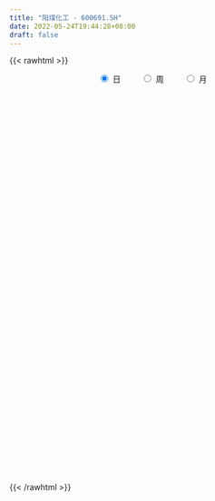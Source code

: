 ```yaml
---
title: "阳煤化工 - 600691.SH"
date: 2022-05-24T19:44:28+08:00
draft: false
---
```

{{< rawhtml >}}
    <div style="text-align: center">
        <label style="padding: 1rem;"><input style="margin-right: .5rem" type="radio" name="period" value="D" checked onclick="period_change(this)">日</label>
        <label style="padding: 1rem;"><input style="margin-right: .5rem" type="radio" name="period" value="W" onclick="period_change(this)">周</label>
        <label style="padding: 1rem;"><input style="margin-right: .5rem" type="radio" name="period" value="M" onclick="period_change(this)">月</label>
    </div>
    <div id="chart" style="height: 700px;"></div> 
    <script type="text/javascript">
        const D_v = [340330.91,252346.91,202910.64,159536.04,175157.35,196744.8,147443.08,158360.44,167236.58,175576.2,121485.32,165942.64,144795.96,125890.36,474841.7,662396.3199999999,435373.64,505406.87,423574.41,508768.09,388106.28,228515.84,217392.05,196002.64,202115.2,334374.0,291277.64,146704.32,194579.63,319746.55,214921.86,185297.94,196188.32,155147.2,205380.62,125541.44,146839.57,165800.59,145766.31,178492.16,252175.56,200822.48,186274.93,350960.76,255146.39,278590.72,222729.52,222394.04,215567.09,346889.43,291932.48,262317.29,300359.47,268877.16,211334.74,173075.0,284097.4,202483.0,138065.32,176525.88,587828.91,1469016.71,1004240.61,757778.11,522068.38,698308.92,498688.51,2141904.1200000001,1845732.23,1447203.0,956221.4399999999,885901.9,862434.22,750742.22,1191283.0700000001,786879.01,735856.34,730526.33,841376.1800000001,1108350.27,895827.0,653328.1,673202.66,1405325.72,2694322.3300000001,2951329.54,1991775.8,1519109.5600000001,1287434.8899999999,2261290.0899999999,2532644.2799999998,1633337.8200000001,2507372.4199999999,1108877.96,579093.04,1624226.1799999999,1462545.3300000001,1016695.76,1116095.4399999999,929287.96,1013548.45,656528.4,626282.62,580746.67,666355.09,872841.75,971047.6,980073.77,788139.59,775523.34,665315.36,502607.77,981835.96,653728.8199999999,798664.1,904876.55,565830.42,483773.2,736720.8199999999,492338.92,368341.52,464096.12,381967.27,460978.82,505545.21,390690.17,367885.56,577199.54,2193383.5099999998,2381162.9199999999,1344016.3400000001,2014999.3400000001,2137739.0099999998,1592513.1499999999,1336648.1100000001,1099946.0800000001,1733210.73,1699970.6299999999,1261466.8600000001,1021267.4,1057566.99,702348.08,832146.53,618299.86,1502347.21,1384193.96,1629850.8,1562596.97,1120532.1699999999,790325.52,809787.73,760307.09,741687.84,940610.79,572705.23,383795.46,683133.98,402476.02,457487.82,420005.28,586824.64,316607.42,306075.77,429076.51,366961.65,201153.24,285708.52,252170.92,257293.4,277536.27,225235.92,295678.36,209597.08,174718.0,250003.16,195432.6,181557.72,237115.13,298345.18,299082.42,236787.9,307495.9,263372.92,200834.04,152304.74,298057.83,451414.48,297920.7,269286.36,239817.35,386569.75,707840.9399999999,401165.07,231495.83,275139.0,573375.75,619475.27,468272.18,581727.6899999999,422562.59,506263.36,461024.23,320977.19,325749.32,485966.49,362536.48,345414.79,361814.6,276824.1,488129.24,1101176.6100000001,1318193.6399999999,733758.91,479021.0,975121.7,630415.26,412005.41,314016.48,413533.24,313279.3,781658.87,672540.9399999999,508303.27,1360133.1899999999,1043887.24,1255866.8600000001,1302989.6799999999,715836.83,839292.63,669471.8,371910.5,577509.16,400810.87,458364.44,326664.28,353272.29,318660.36,238399.48,166841.16,215563.61,350269.91,221188.69,231602.84,375876.62,247674.8,245813.11,257576.02,265920.2,412300.72,299137.54]
const D_histogram = [0.0,-0.0031908832,-0.010121736,-0.01390492,-0.0148470167,-0.0171160324,-0.0168678956,-0.0156547954,-0.0125884339,-0.0129597727,-0.0109695548,-0.0063021343,-0.0046542417,-0.003060178,0.0086343843,0.0221979558,0.0272368947,0.0374555339,0.043917896,0.0475870307,0.0440992091,0.0393987554,0.0270749122,0.0156626162,0.0066605669,0.0104749378,0.0061441465,0.0026647386,0.0050006973,0.0108477626,0.0153734013,0.0111403952,0.0067195633,0.0017592612,-0.0096649192,-0.0181378642,-0.0210846432,-0.017174314,-0.016790044,-0.0134923028,-0.0014906326,0.0025772091,0.00974946,0.0184692923,0.0200017956,0.0232852624,0.0197828828,0.0172711906,0.014834568,0.0195588613,0.018268418,0.0138722407,-0.0005680096,-0.0148018242,-0.0179155261,-0.0195988882,-0.0106801769,-0.0121520753,-0.0136499838,-0.0214363274,-0.0033509842,0.0166080957,0.0277229833,0.0383922452,0.0398390972,0.0429969934,0.0680236269,0.072104999,0.097779708,0.0933002738,0.089088275,0.0735744698,0.0624714824,0.0513818787,0.0528902455,0.0455025649,0.0411188752,0.0253524015,-0.0037998024,-0.0015144571,-0.0204843197,-0.036419176,-0.0329408185,-0.0008093045,0.0507897936,0.1073028896,0.1375236672,0.1295837859,0.118906246,0.1412630561,0.1534750834,0.1928001204,0.219814734,0.1695495361,0.0782008096,0.0008118542,-0.0848322097,-0.1186369782,-0.1632179225,-0.1997187954,-0.2338920136,-0.2559855029,-0.2572788526,-0.248071771,-0.2258187007,-0.1992313969,-0.1791634375,-0.1472327302,-0.1379229183,-0.1104181184,-0.0931208867,-0.0790870093,-0.0944573817,-0.0940515553,-0.1014333705,-0.1149927044,-0.1161348537,-0.1136368206,-0.1183017909,-0.1097114446,-0.0974804247,-0.0821101405,-0.0653908164,-0.051744239,-0.041259217,-0.0357641072,-0.0208395941,0.0177673388,0.0717063257,0.1163097269,0.1345895407,0.17211947,0.1976573171,0.2011259894,0.1792728874,0.1601545102,0.1650854037,0.1672243961,0.1543566787,0.1234713102,0.0839068264,0.0516342389,0.0197625787,-0.0064030062,0.0081319951,0.0084680772,0.0247565222,0.0418370107,0.025238009,0.0113163389,-0.014263113,-0.0253543585,-0.0362981174,-0.0643619598,-0.0740968964,-0.081875253,-0.0731548358,-0.0677854203,-0.0563470283,-0.0460431491,-0.051563628,-0.0519175286,-0.0527252953,-0.0600367868,-0.0562265079,-0.0487077915,-0.0506350063,-0.0544372529,-0.0559004563,-0.0525025976,-0.0512217897,-0.055685542,-0.0512636013,-0.0420254224,-0.0454732541,-0.036804572,-0.0375046278,-0.0267238792,-0.0041460073,0.0150793038,0.02797022,0.0380658773,0.03622088,0.0288204047,0.0233655342,0.0282973025,0.0394161881,0.0416149751,0.0405654105,0.036166052,0.0387497724,0.0391048235,0.0366788945,0.0319152969,0.0290543513,0.0351278257,0.0432118931,0.0379940065,0.0367510032,0.0188354778,-0.0092720064,-0.0154696207,-0.0190615848,-0.0309994622,-0.0583209419,-0.0637251011,-0.0632596675,-0.0513373843,-0.0352948538,-0.0123249509,0.0316798115,0.0526664474,0.0554528695,0.0542174125,0.0689094345,0.0645774811,0.0522306312,0.0404938107,0.0360440811,0.02291116,0.026031842,0.0276298648,0.0242977096,0.0358636577,0.0516121654,0.0613809033,0.0361171659,0.0226848087,-0.0107591976,-0.0530538754,-0.0826034894,-0.122849087,-0.1508163886,-0.1494945833,-0.1442215586,-0.1281234004,-0.1045157779,-0.0912405927,-0.0734423509,-0.0561274747,-0.0354280747,-0.0212697895,-0.0048851278,0.0145999132,0.0266772014,0.0289503031,0.0331894836,0.0390012703,0.0537014773,0.0475527027]
const D_fast = [0.0,-0.003988604,-0.0134498908,-0.0207093048,-0.0253631556,-0.0319111794,-0.0358800165,-0.0385806152,-0.0386613622,-0.0422726441,-0.0430248149,-0.0399329281,-0.0394485959,-0.0386195767,-0.0247664183,-0.0056533579,0.0061948047,0.0257773274,0.0432191634,0.0587850559,0.0663220365,0.0714712717,0.0659161565,0.0584195146,0.051082607,0.0575157123,0.0547209577,0.0519077345,0.0554938674,0.0640528734,0.0724218624,0.0709739551,0.068233014,0.0637125272,0.049872117,0.036864706,0.0286467662,0.0282635169,0.0244502759,0.0243749414,0.0360039535,0.0407160974,0.0503257133,0.0636628687,0.070195821,0.0793006033,0.0807439443,0.0825500498,0.0838220692,0.0934360779,0.0967127391,0.095784622,0.0812023692,0.0632680986,0.0556755151,0.049092431,0.0553410981,0.0508311809,0.0459207764,0.032775351,0.0500229482,0.0741340519,0.0921796854,0.1124470086,0.1238536349,0.1377607794,0.1797933196,0.2019009415,0.2520205775,0.2708662117,0.2889262816,0.2918060939,0.2963209771,0.2980768431,0.3128077713,0.3167957319,0.322691761,0.3132633877,0.2831612332,0.2850679643,0.2609770218,0.2359373714,0.2311805243,0.2631097122,0.3274062587,0.410745077,0.4753467715,0.4998028367,0.5188518583,0.5765244324,0.6271052305,0.7146302976,0.7965985947,0.7887207808,0.7169222567,0.6397362649,0.5328841486,0.4694201355,0.3840347106,0.2976041389,0.2049579173,0.1188680523,0.0532549894,0.0004441282,-0.0337574767,-0.0569780221,-0.0817009221,-0.0865783974,-0.111749315,-0.1118490447,-0.1178320346,-0.1235699095,-0.1625546274,-0.1856616898,-0.2184018476,-0.2607093576,-0.2908852204,-0.3167963924,-0.3510368104,-0.3698743253,-0.3820134115,-0.3871706625,-0.3867990424,-0.3860885248,-0.385918307,-0.3893642241,-0.3796496095,-0.3366008419,-0.2647352736,-0.1910544406,-0.1391272416,-0.0585674448,0.0163847315,0.0701349012,0.0931000211,0.1140202714,0.1602225158,0.2041676073,0.2298890596,0.2298715186,0.2112837413,0.1919197136,0.164988698,0.1372223616,0.1537903618,0.1562434631,0.1787210387,0.2062607798,0.1959712804,0.184878695,0.1557334649,0.1383036297,0.1182853414,0.0741310091,0.0458718484,0.0176246786,0.0080563868,-0.0035205527,-0.0061689179,-0.007375826,-0.0257872118,-0.0391204946,-0.0531095851,-0.0754302733,-0.0856766214,-0.0903348528,-0.1049208193,-0.1223323791,-0.1377706966,-0.1474984872,-0.1590231268,-0.1774082646,-0.1858022242,-0.1870704009,-0.2018865461,-0.202419007,-0.2124952198,-0.208395441,-0.1868540709,-0.1638589339,-0.1439754627,-0.124363336,-0.1171531134,-0.1173484875,-0.1169619744,-0.1049558805,-0.0839829478,-0.0713804171,-0.0622886291,-0.0576464746,-0.0453753111,-0.0352440541,-0.0285002595,-0.0252850329,-0.0208823906,-0.0060269598,0.0128600809,0.017140696,0.0250854434,0.0118787875,-0.0185466984,-0.0286117178,-0.0369690781,-0.056656821,-0.0985585362,-0.1198939707,-0.1352434539,-0.1361555168,-0.1289366998,-0.1090480346,-0.0571233194,-0.0229700716,-0.0063204322,0.005998464,0.0379178447,0.0497302615,0.0504410694,0.0488277015,0.0533889922,0.0459838611,0.0556125036,0.0641179926,0.0668602648,0.0873921274,0.1160436764,0.1411576402,0.1249231942,0.1171620392,0.0810282335,0.0254700868,-0.0247303995,-0.0956882688,-0.1613596676,-0.1974115081,-0.2281938731,-0.244126565,-0.246647887,-0.25618285,-0.2567451959,-0.2534621883,-0.241619807,-0.2327789692,-0.2176155894,-0.1944805701,-0.1757339815,-0.1662233041,-0.1536867527,-0.1381246484,-0.1099990721,-0.104259671]
const D_slow = [0.0,-0.0007977208,-0.0033281548,-0.0068043848,-0.010516139,-0.0147951471,-0.019012121,-0.0229258198,-0.0260729283,-0.0293128715,-0.0320552601,-0.0336307937,-0.0347943542,-0.0355593987,-0.0334008026,-0.0278513137,-0.02104209,-0.0116782065,-0.0006987325,0.0111980252,0.0222228274,0.0320725163,0.0388412443,0.0427568984,0.0444220401,0.0470407746,0.0485768112,0.0492429958,0.0504931702,0.0532051108,0.0570484611,0.0598335599,0.0615134507,0.061953266,0.0595370362,0.0550025702,0.0497314094,0.0454378309,0.0412403199,0.0378672442,0.037494586,0.0381388883,0.0405762533,0.0451935764,0.0501940253,0.0560153409,0.0609610616,0.0652788592,0.0689875012,0.0738772166,0.0784443211,0.0819123813,0.0817703788,0.0780699228,0.0735910413,0.0686913192,0.066021275,0.0629832562,0.0595707602,0.0542116784,0.0533739323,0.0575259563,0.0644567021,0.0740547634,0.0840145377,0.094763786,0.1117696927,0.1297959425,0.1542408695,0.1775659379,0.1998380067,0.2182316241,0.2338494947,0.2466949644,0.2599175258,0.271293167,0.2815728858,0.2879109862,0.2869610356,0.2865824213,0.2814613414,0.2723565474,0.2641213428,0.2639190167,0.2766164651,0.3034421875,0.3378231043,0.3702190507,0.3999456122,0.4352613763,0.4736301471,0.5218301772,0.5767838607,0.6191712447,0.6387214471,0.6389244107,0.6177163583,0.5880571137,0.5472526331,0.4973229343,0.4388499309,0.3748535551,0.310533842,0.2485158992,0.1920612241,0.1422533748,0.0974625154,0.0606543329,0.0261736033,-0.0014309263,-0.024711148,-0.0444829003,-0.0680972457,-0.0916101345,-0.1169684771,-0.1457166532,-0.1747503667,-0.2031595718,-0.2327350195,-0.2601628807,-0.2845329868,-0.305060522,-0.3214082261,-0.3343442858,-0.3446590901,-0.3536001169,-0.3588100154,-0.3543681807,-0.3364415993,-0.3073641675,-0.2737167823,-0.2306869148,-0.1812725856,-0.1309910882,-0.0861728664,-0.0461342388,-0.0048628879,0.0369432111,0.0755323808,0.1064002084,0.127376915,0.1402854747,0.1452261194,0.1436253678,0.1456583666,0.1477753859,0.1539645165,0.1644237692,0.1707332714,0.1735623561,0.1699965779,0.1636579882,0.1545834589,0.1384929689,0.1199687448,0.0994999316,0.0812112226,0.0642648675,0.0501781105,0.0386673232,0.0257764162,0.012797034,-0.0003842898,-0.0153934865,-0.0294501135,-0.0416270614,-0.0542858129,-0.0678951262,-0.0818702402,-0.0949958896,-0.1078013371,-0.1217227226,-0.1345386229,-0.1450449785,-0.156413292,-0.165614435,-0.174990592,-0.1816715618,-0.1827080636,-0.1789382377,-0.1719456827,-0.1624292133,-0.1533739933,-0.1461688922,-0.1403275086,-0.133253183,-0.123399136,-0.1129953922,-0.1028540396,-0.0938125266,-0.0841250835,-0.0743488776,-0.065179154,-0.0572003298,-0.0499367419,-0.0411547855,-0.0303518122,-0.0208533106,-0.0116655598,-0.0069566903,-0.0092746919,-0.0131420971,-0.0179074933,-0.0256573588,-0.0402375943,-0.0561688696,-0.0719837865,-0.0848181325,-0.093641846,-0.0967230837,-0.0888031308,-0.075636519,-0.0617733016,-0.0482189485,-0.0309915899,-0.0148472196,-0.0017895618,0.0083338909,0.0173449111,0.0230727011,0.0295806616,0.0364881278,0.0425625552,0.0515284697,0.064431511,0.0797767368,0.0888060283,0.0944772305,0.0917874311,0.0785239622,0.0578730899,0.0271608182,-0.010543279,-0.0479169248,-0.0839723145,-0.1160031646,-0.142132109,-0.1649422572,-0.183302845,-0.1973347136,-0.2061917323,-0.2115091797,-0.2127304616,-0.2090804833,-0.202411183,-0.1951736072,-0.1868762363,-0.1771259187,-0.1637005494,-0.1518123737]
const D_data = [['2021-05-13', 3.28, 3.22, 3.21, 3.34],['2021-05-14', 3.22, 3.17, 3.15, 3.23],['2021-05-17', 3.15, 3.09, 3.08, 3.15],['2021-05-18', 3.09, 3.09, 3.07, 3.13],['2021-05-19', 3.08, 3.1, 3.03, 3.13],['2021-05-20', 3.02, 3.06, 3.0, 3.1],['2021-05-21', 3.08, 3.07, 3.04, 3.12],['2021-05-24', 3.11, 3.07, 3.06, 3.15],['2021-05-25', 3.08, 3.09, 3.06, 3.12],['2021-05-26', 3.07, 3.04, 3.03, 3.09],['2021-05-27', 3.03, 3.06, 3.02, 3.09],['2021-05-28', 3.04, 3.1, 3.03, 3.1],['2021-05-31', 3.1, 3.07, 3.06, 3.11],['2021-06-01', 3.05, 3.07, 3.01, 3.07],['2021-06-02', 3.06, 3.23, 3.05, 3.29],['2021-06-03', 3.22, 3.33, 3.21, 3.45],['2021-06-04', 3.3, 3.29, 3.28, 3.45],['2021-06-07', 3.36, 3.42, 3.33, 3.47],['2021-06-08', 3.42, 3.45, 3.38, 3.54],['2021-06-09', 3.46, 3.48, 3.41, 3.58],['2021-06-10', 3.5, 3.43, 3.38, 3.52],['2021-06-11', 3.43, 3.43, 3.37, 3.45],['2021-06-15', 3.45, 3.32, 3.31, 3.45],['2021-06-16', 3.31, 3.29, 3.27, 3.38],['2021-06-17', 3.26, 3.28, 3.24, 3.33],['2021-06-18', 3.27, 3.44, 3.27, 3.46],['2021-06-21', 3.43, 3.35, 3.34, 3.46],['2021-06-22', 3.35, 3.35, 3.34, 3.4],['2021-06-23', 3.36, 3.43, 3.33, 3.44],['2021-06-24', 3.43, 3.51, 3.41, 3.56],['2021-06-25', 3.53, 3.54, 3.48, 3.57],['2021-06-28', 3.52, 3.45, 3.45, 3.54],['2021-06-29', 3.49, 3.44, 3.42, 3.54],['2021-06-30', 3.47, 3.42, 3.4, 3.51],['2021-07-01', 3.43, 3.3, 3.27, 3.45],['2021-07-02', 3.31, 3.28, 3.26, 3.32],['2021-07-05', 3.29, 3.31, 3.28, 3.36],['2021-07-06', 3.33, 3.39, 3.32, 3.41],['2021-07-07', 3.36, 3.35, 3.33, 3.44],['2021-07-08', 3.35, 3.39, 3.3, 3.42],['2021-07-09', 3.37, 3.54, 3.35, 3.55],['2021-07-12', 3.56, 3.49, 3.47, 3.58],['2021-07-13', 3.51, 3.57, 3.49, 3.57],['2021-07-14', 3.59, 3.65, 3.54, 3.66],['2021-07-15', 3.63, 3.61, 3.54, 3.69],['2021-07-16', 3.61, 3.67, 3.6, 3.71],['2021-07-19', 3.73, 3.61, 3.59, 3.73],['2021-07-20', 3.53, 3.63, 3.5, 3.65],['2021-07-21', 3.66, 3.64, 3.55, 3.69],['2021-07-22', 3.64, 3.76, 3.62, 3.77],['2021-07-23', 3.8, 3.72, 3.7, 3.81],['2021-07-26', 3.7, 3.69, 3.64, 3.78],['2021-07-27', 3.7, 3.53, 3.53, 3.75],['2021-07-28', 3.52, 3.46, 3.36, 3.56],['2021-07-29', 3.5, 3.55, 3.44, 3.55],['2021-07-30', 3.53, 3.55, 3.48, 3.59],['2021-08-02', 3.57, 3.7, 3.51, 3.73],['2021-08-03', 3.69, 3.59, 3.58, 3.72],['2021-08-04', 3.61, 3.58, 3.54, 3.63],['2021-08-05', 3.56, 3.47, 3.45, 3.57],['2021-08-06', 3.5, 3.82, 3.5, 3.82],['2021-08-09', 3.99, 3.96, 3.85, 4.13],['2021-08-10', 3.91, 3.96, 3.84, 4.06],['2021-08-11', 4.0, 4.05, 3.94, 4.1],['2021-08-12', 4.09, 4.01, 3.98, 4.12],['2021-08-13', 4.06, 4.09, 4.0, 4.19],['2021-08-16', 4.16, 4.5, 4.15, 4.5],['2021-08-17', 4.86, 4.39, 4.3, 4.86],['2021-08-18', 4.22, 4.83, 4.2, 4.83],['2021-08-19', 4.92, 4.61, 4.6, 4.98],['2021-08-20', 4.61, 4.69, 4.47, 4.82],['2021-08-23', 4.7, 4.59, 4.5, 4.76],['2021-08-24', 4.58, 4.66, 4.54, 4.76],['2021-08-25', 4.58, 4.68, 4.49, 4.74],['2021-08-26', 4.7, 4.89, 4.62, 5.04],['2021-08-27', 4.83, 4.84, 4.77, 5.02],['2021-08-30', 4.86, 4.92, 4.72, 4.95],['2021-08-31', 4.9, 4.79, 4.73, 4.9],['2021-09-01', 4.77, 4.55, 4.55, 4.96],['2021-09-02', 4.55, 4.91, 4.52, 4.94],['2021-09-03', 4.89, 4.63, 4.53, 4.98],['2021-09-06', 4.63, 4.59, 4.37, 4.68],['2021-09-07', 4.55, 4.81, 4.54, 4.84],['2021-09-08', 4.79, 5.29, 4.75, 5.29],['2021-09-09', 5.47, 5.82, 5.44, 5.82],['2021-09-10', 5.9, 6.28, 5.9, 6.4],['2021-09-13', 6.17, 6.33, 5.99, 6.5],['2021-09-14', 6.32, 6.07, 6.02, 6.38],['2021-09-15', 6.08, 6.14, 5.91, 6.33],['2021-09-16', 6.46, 6.75, 6.26, 6.75],['2021-09-17', 6.42, 6.9, 6.21, 7.25],['2021-09-22', 6.94, 7.59, 6.75, 7.59],['2021-09-23', 7.75, 7.86, 7.51, 8.09],['2021-09-24', 7.3, 7.07, 7.07, 7.54],['2021-09-27', 6.57, 6.36, 6.36, 6.93],['2021-09-28', 5.9, 6.2, 5.9, 6.35],['2021-09-29', 6.14, 5.71, 5.63, 6.48],['2021-09-30', 5.78, 6.04, 5.68, 6.15],['2021-10-08', 6.25, 5.66, 5.5, 6.35],['2021-10-11', 5.68, 5.47, 5.32, 5.74],['2021-10-12', 5.5, 5.2, 5.05, 5.56],['2021-10-13', 5.22, 5.06, 4.9, 5.24],['2021-10-14', 5.05, 5.1, 4.91, 5.21],['2021-10-15', 5.17, 5.09, 5.02, 5.24],['2021-10-18', 5.09, 5.18, 5.08, 5.26],['2021-10-19', 5.23, 5.22, 5.13, 5.38],['2021-10-20', 4.91, 5.13, 4.7, 5.18],['2021-10-21', 5.1, 5.3, 5.09, 5.43],['2021-10-22', 5.24, 5.02, 5.01, 5.36],['2021-10-25', 5.03, 5.25, 4.97, 5.33],['2021-10-26', 5.3, 5.16, 5.08, 5.37],['2021-10-27', 5.1, 5.13, 5.01, 5.22],['2021-10-28', 5.12, 4.68, 4.62, 5.12],['2021-10-29', 4.63, 4.75, 4.6, 4.86],['2021-11-01', 4.72, 4.54, 4.42, 4.82],['2021-11-02', 4.58, 4.3, 4.22, 4.6],['2021-11-03', 4.3, 4.3, 4.16, 4.34],['2021-11-04', 4.31, 4.23, 4.2, 4.34],['2021-11-05', 4.23, 4.01, 3.99, 4.23],['2021-11-08', 4.06, 4.06, 4.04, 4.21],['2021-11-09', 4.08, 4.04, 4.01, 4.13],['2021-11-10', 4.06, 4.04, 3.89, 4.07],['2021-11-11', 4.05, 4.04, 3.97, 4.08],['2021-11-12', 4.07, 3.99, 3.97, 4.13],['2021-11-15', 4.01, 3.93, 3.88, 4.02],['2021-11-16', 3.93, 3.83, 3.82, 3.94],['2021-11-17', 3.85, 3.93, 3.83, 3.93],['2021-11-18', 4.03, 4.32, 4.01, 4.32],['2021-11-19', 4.5, 4.75, 4.18, 4.75],['2021-11-22', 4.88, 4.93, 4.8, 5.05],['2021-11-23', 4.8, 4.83, 4.7, 5.04],['2021-11-24', 4.83, 5.31, 4.77, 5.31],['2021-11-25', 5.31, 5.45, 5.12, 5.78],['2021-11-26', 5.38, 5.39, 5.27, 5.71],['2021-11-29', 5.22, 5.16, 5.11, 5.33],['2021-11-30', 5.16, 5.21, 5.15, 5.39],['2021-12-01', 5.2, 5.6, 5.12, 5.69],['2021-12-02', 5.52, 5.72, 5.51, 6.02],['2021-12-03', 5.7, 5.64, 5.43, 5.87],['2021-12-06', 5.64, 5.42, 5.42, 5.78],['2021-12-07', 5.42, 5.22, 5.09, 5.45],['2021-12-08', 5.23, 5.19, 5.14, 5.31],['2021-12-09', 5.18, 5.07, 5.04, 5.25],['2021-12-10', 5.08, 5.01, 4.96, 5.1],['2021-12-13', 5.06, 5.51, 5.05, 5.51],['2021-12-14', 5.64, 5.4, 5.27, 5.64],['2021-12-15', 5.33, 5.68, 5.31, 5.86],['2021-12-16', 5.6, 5.83, 5.45, 5.99],['2021-12-17', 5.74, 5.46, 5.45, 5.82],['2021-12-20', 5.47, 5.45, 5.37, 5.62],['2021-12-21', 5.43, 5.22, 5.16, 5.43],['2021-12-22', 5.25, 5.31, 5.17, 5.44],['2021-12-23', 5.2, 5.25, 5.17, 5.43],['2021-12-24', 5.2, 4.91, 4.91, 5.23],['2021-12-27', 4.85, 5.0, 4.77, 5.09],['2021-12-28', 5.0, 4.93, 4.9, 5.03],['2021-12-29', 4.89, 5.09, 4.88, 5.24],['2021-12-30', 5.07, 5.04, 5.0, 5.15],['2021-12-31', 5.03, 5.12, 5.0, 5.18],['2022-01-04', 5.15, 5.13, 5.1, 5.22],['2022-01-05', 5.1, 4.91, 4.85, 5.11],['2022-01-06', 4.88, 4.92, 4.83, 4.99],['2022-01-07', 4.9, 4.87, 4.85, 4.95],['2022-01-10', 4.87, 4.72, 4.67, 4.88],['2022-01-11', 4.72, 4.8, 4.7, 4.9],['2022-01-12', 4.86, 4.83, 4.76, 4.86],['2022-01-13', 4.83, 4.68, 4.67, 4.84],['2022-01-14', 4.65, 4.59, 4.57, 4.7],['2022-01-17', 4.59, 4.55, 4.51, 4.62],['2022-01-18', 4.56, 4.56, 4.53, 4.63],['2022-01-19', 4.55, 4.49, 4.43, 4.58],['2022-01-20', 4.47, 4.35, 4.35, 4.52],['2022-01-21', 4.37, 4.4, 4.33, 4.42],['2022-01-24', 4.37, 4.44, 4.34, 4.45],['2022-01-25', 4.41, 4.24, 4.22, 4.46],['2022-01-26', 4.23, 4.35, 4.23, 4.41],['2022-01-27', 4.32, 4.2, 4.18, 4.38],['2022-01-28', 4.3, 4.32, 4.17, 4.34],['2022-02-07', 4.39, 4.52, 4.37, 4.55],['2022-02-08', 4.49, 4.57, 4.46, 4.6],['2022-02-09', 4.55, 4.57, 4.52, 4.58],['2022-02-10', 4.57, 4.6, 4.5, 4.66],['2022-02-11', 4.58, 4.48, 4.45, 4.6],['2022-02-14', 4.46, 4.39, 4.37, 4.51],['2022-02-15', 4.42, 4.38, 4.35, 4.43],['2022-02-16', 4.41, 4.51, 4.4, 4.53],['2022-02-17', 4.54, 4.64, 4.48, 4.65],['2022-02-18', 4.62, 4.58, 4.53, 4.62],['2022-02-21', 4.55, 4.56, 4.47, 4.56],['2022-02-22', 4.51, 4.52, 4.5, 4.59],['2022-02-23', 4.56, 4.62, 4.55, 4.69],['2022-02-24', 4.61, 4.62, 4.52, 4.79],['2022-02-25', 4.66, 4.6, 4.57, 4.71],['2022-02-28', 4.6, 4.57, 4.49, 4.62],['2022-03-01', 4.58, 4.59, 4.52, 4.68],['2022-03-02', 4.66, 4.73, 4.6, 4.78],['2022-03-03', 4.75, 4.82, 4.7, 4.86],['2022-03-04', 4.83, 4.69, 4.66, 4.85],['2022-03-07', 4.78, 4.75, 4.71, 4.84],['2022-03-08', 4.74, 4.51, 4.4, 4.77],['2022-03-09', 4.52, 4.26, 4.09, 4.55],['2022-03-10', 4.32, 4.43, 4.28, 4.49],['2022-03-11', 4.39, 4.42, 4.23, 4.43],['2022-03-14', 4.37, 4.25, 4.24, 4.52],['2022-03-15', 4.24, 3.91, 3.9, 4.24],['2022-03-16', 3.98, 4.04, 3.77, 4.04],['2022-03-17', 4.08, 4.04, 4.01, 4.14],['2022-03-18', 4.02, 4.16, 4.0, 4.2],['2022-03-21', 4.21, 4.24, 4.14, 4.25],['2022-03-22', 4.23, 4.4, 4.22, 4.52],['2022-03-23', 4.6, 4.84, 4.42, 4.84],['2022-03-24', 4.86, 4.75, 4.74, 5.06],['2022-03-25', 4.61, 4.62, 4.61, 4.79],['2022-03-28', 4.55, 4.61, 4.49, 4.69],['2022-03-29', 4.58, 4.89, 4.57, 4.97],['2022-03-30', 4.75, 4.73, 4.66, 4.76],['2022-03-31', 4.74, 4.63, 4.61, 4.75],['2022-04-01', 4.59, 4.61, 4.54, 4.67],['2022-04-06', 4.6, 4.69, 4.51, 4.71],['2022-04-07', 4.64, 4.56, 4.56, 4.68],['2022-04-08', 4.62, 4.76, 4.56, 4.88],['2022-04-11', 4.71, 4.78, 4.66, 4.85],['2022-04-12', 4.75, 4.74, 4.51, 4.77],['2022-04-13', 4.71, 4.98, 4.67, 5.21],['2022-04-14', 4.98, 5.15, 4.9, 5.24],['2022-04-15', 5.12, 5.2, 5.06, 5.39],['2022-04-18', 5.23, 4.77, 4.68, 5.23],['2022-04-19', 4.65, 4.85, 4.62, 4.91],['2022-04-20', 4.77, 4.49, 4.41, 4.82],['2022-04-21', 4.42, 4.16, 4.15, 4.46],['2022-04-22', 4.13, 4.08, 4.01, 4.2],['2022-04-25', 3.96, 3.68, 3.67, 4.03],['2022-04-26', 3.75, 3.54, 3.48, 3.77],['2022-04-27', 3.49, 3.71, 3.39, 3.73],['2022-04-28', 3.68, 3.65, 3.55, 3.75],['2022-04-29', 3.55, 3.72, 3.55, 3.73],['2022-05-05', 3.7, 3.81, 3.67, 3.82],['2022-05-06', 3.71, 3.68, 3.66, 3.78],['2022-05-09', 3.73, 3.73, 3.69, 3.77],['2022-05-10', 3.67, 3.74, 3.59, 3.74],['2022-05-11', 3.74, 3.82, 3.74, 3.92],['2022-05-12', 3.8, 3.78, 3.74, 3.85],['2022-05-13', 3.81, 3.85, 3.78, 3.88],['2022-05-16', 3.9, 3.96, 3.87, 4.04],['2022-05-17', 3.97, 3.94, 3.85, 3.97],['2022-05-18', 3.92, 3.85, 3.84, 3.92],['2022-05-19', 3.76, 3.89, 3.75, 3.9],['2022-05-20', 3.88, 3.94, 3.86, 3.95],['2022-05-23', 3.94, 4.12, 3.94, 4.14],['2022-05-24', 4.1, 3.9, 3.89, 4.14]]
const W_v = [1186874.6000000001,1444845.5899999999,3083837.7400000002,2391586.3399999999,1733303.25,695883.7899999999,810261.1299999999,1154374.8400000001,2034898.6400000001,1490421.6099999999,1031275.0900000001,3507753.29,1605636.73,987259.36,663106.1399999999,1015186.2799999999,801304.58,647852.0100000001,709362.47,730509.12,1988337.8300000001,2064129.45,2648002.75,2821655.3400000003,3008446.0,2119719.3100000005,1452710.4399999999,1327409.1500000001,1541307.6699999999,1071577.5799999998,297261.89,295835.97,677661.86,845926.99,2344729.4299999997,1734675.9099999999,1282682.77,674074.98,958714.5499999999,827341.5900000001,775316.37,270811.01,580425.7300000001,1207885.3899999999,1765610.79,880945.6600000001,502544.34,582398.5,569173.4099999999,396543.53,757949.4199999999,598119.01,381643.41,666678.9399999999,519289.14,884348.1899999999,633764.34,538490.28,397484.89,401991.52,382395.6,407736.86,341087.91,2223401.1400000001,1220346.74,729770.4799999999,690210.0199999999,503807.77,667218.0,483655.6800000001,368235.8199999999,292903.97,182604.06,177322.48,199953.3,145512.56,251878.35,475166.21,649364.1,273216.73,352528.14,754842.7300000001,1670347.7200000002,2177439.8599999999,1410688.6099999999,1924005.3699999999,2318768.5300000003,2614639.21,2210839.7400000002,1890573.7599999998,7373883.3999999994,2002462.75,2534896.9800000004,1928620.1099999999,1106881.8299999998,2002577.7399999998,760970.0800000001,1176981.21,924309.96,829429.2,813428.97,715203.14,690533.5900000001,580599.27,460223.16,439284.23,289632.29,329965.54,592168.47,737209.03,665057.7,1011498.39,421676.33,77861.35,227344.72,347755.34,256948.82,606808.58,317382.95,489570.46,420675.45,555150.5599999999,274618.72,261483.67,473077.24,398249.13,449043.88,815398.65,439413.92,432697.34,833810.4600000001,539296.74,660617.3300000001,1202364.8199999998,1998794.0899999999,1075116.75,770915.8700000001,462990.12,422984.4,1432614.2999999998,846818.49,762162.6699999999,606226.4400000001,227061.55,487514.51,312314.6,228460.25,326935.04,564028.98,612260.16,191010.98,671226.66,1455907.3199999998,2343982.8999999999,1356022.6700000002,694014.13,2145354.8199999998,1241053.1600000001,1499358.8300000001,1010376.29,567167.29,1506627.9300000002,387963.97,383906.3100000001,170204.88,77364.16,352058.78,347270.28,394717.64,527320.26,920920.14,1241623.9700000002,1132603.6899999999,1998355.46,787285.51,643602.24,1485980.78,710747.34,886368.1100000001,1316983.7,4449029.3700000001,1729225.72,2617591.9500000002,996175.4199999999,1173824.4399999999,4090782.7000000002,1779343.5800000001,1328747.3700000001,1207134.3599999999,999616.2500000001,670127.0,1580886.3299999998,1982545.5699999998,1401774.23,1204432.7899999998,616488.0699999999,1489624.3099999998,881791.91,788601.1800000001,1843297.98,2054371.4900000002,949883.89,1167230.0,867555.52,889074.1899999999,1271795.28,1299512.5600000001,1215963.6599999999,1389000.51,4451412.7299999995,6889749.2999999989,4477240.4199999999,4311936.1200000001,8377508.3500000006,9592254.6199999992,5249588.2000000002,4682560.3099999996,1116095.4399999999,3806394.1000000001,4278457.7999999998,3579011.2499999995,3489865.0899999999,2167722.6499999999,4034703.9899999998,9470430.7599999998,7131242.4100000011,4231628.8600000003,7199521.1099999994,4042718.9699999997,2499598.5099999998,1629513.1100000001,1535070.8399999999,1265341.0300000003,1038826.61,1405084.3199999998,1400531.79,2004679.47,2167758.0300000003,2292555.0600000001,1881481.6800000002,3918082.5,2810579.8500000001,1508471.4100000001,4840731.5,3899501.4399999995,2116621.04,557059.84,1185466.21,1392860.7499999998,711438.26]
const W_histogram = [0.0,0.0012763533,0.0237045349,0.0453969901,0.0366697344,0.036691508,0.0312632321,0.036033984,0.0449505398,0.0367504339,0.0385896899,0.0612151156,0.0572527277,0.0405318975,0.0185130059,-0.0089054194,-0.0152761923,-0.0348893393,-0.0565894634,-0.05535677,-0.0345832685,-0.0102302455,0.0195802796,0.0250388749,0.0385034706,0.0332181197,0.0208492581,0.012937762,-0.0185981167,-0.0517585695,-0.0623829741,-0.0575449115,-0.0565394461,-0.0559454918,-0.0204133746,-0.0241492471,-0.0177851148,-0.0143180505,-0.0096250446,-0.0145985462,-0.0215077754,-0.022837301,-0.0237387128,-0.0044869567,0.0015085436,-0.0049515126,-0.0054668285,-0.0085983891,-0.0221204751,-0.0279941645,-0.0472093967,-0.0564411864,-0.0619938442,-0.0526827614,-0.0510159942,-0.0445389852,-0.0429431518,-0.0380107582,-0.0343498867,-0.0322377757,-0.0298572886,-0.0241744435,-0.0166645501,0.0069510419,-0.0039884488,-0.002818654,0.0039715781,0.0132814076,0.0255666942,0.0179548238,0.016098851,0.015996634,0.0131334761,0.0086599716,0.0027537271,0.0039109273,0.0062348985,0.0123450254,0.0153743884,0.0143644128,0.0172246296,0.0223214124,0.0355219176,0.0440942521,0.0504922165,0.0646495037,0.0763989199,0.08903996,0.0860580091,0.0866457548,0.0841372101,0.0534624648,0.0212979224,-0.0082482898,-0.0345857227,-0.0453271191,-0.0539231268,-0.051666455,-0.0419698973,-0.0375954646,-0.0309568742,-0.0295583691,-0.0276211304,-0.0260229998,-0.0278527636,-0.0361389005,-0.0377441998,-0.0330773705,-0.0278394286,-0.0179874179,-0.008909743,-0.0065165563,-0.0103382093,-0.0101731837,-0.0081330258,-0.0069205131,-0.0062745408,-0.0168522301,-0.0249373104,-0.0354466377,-0.0340801969,-0.0290932701,-0.0220322062,-0.0146292268,-0.0067284982,-0.0014673303,0.0063341939,0.0133900285,0.0151108459,0.0069813625,-0.0018064363,-0.0079893598,-0.0070918564,-0.0100836597,0.0133845616,0.0151624197,0.0134282479,0.0095531065,0.0045174145,0.0136860578,0.0223114016,0.0288168556,0.024014248,0.0218936434,0.019600802,0.012170113,0.010177208,0.0110356993,0.0142494112,0.0129947945,0.0121665507,0.0154502967,0.0211040045,0.0259841517,0.0255971609,0.0276143656,0.0341606725,0.0386574693,0.0466512482,0.0358898406,0.0285334387,0.0198027698,0.0144523385,0.0038099934,-0.0044946019,-0.0083356496,-0.0117113862,-0.0177827035,-0.0188029934,-0.0120938196,0.003603127,0.0209114803,0.0261494818,0.0298696025,0.0234407782,0.0243360846,0.0316341437,0.0297271145,0.0137864336,0.0089992455,0.0222822947,0.0091300682,0.0151770905,0.0156754741,0.0324177005,0.0386062356,0.0486165195,0.0495376361,0.0490678826,0.0335992622,0.01776025,0.0248150937,0.0387730346,0.0434741004,0.0324549628,0.0363370884,0.0365091773,0.0266055345,0.0191414404,0.0237648874,0.032477154,0.0349251839,0.0389825699,0.0207727662,0.0226987472,0.0287964535,0.0320182185,0.0191556469,0.0249221146,0.0420058128,0.0862514655,0.1162877415,0.1126039021,0.2064222682,0.2902323421,0.3339965029,0.2730240294,0.1904601448,0.0861318641,0.0053436623,-0.069230735,-0.1658376382,-0.2248631001,-0.2069487443,-0.1489355429,-0.0933797447,-0.0982232386,-0.0715229872,-0.0901060472,-0.0873908603,-0.1006256233,-0.1248489016,-0.1486615985,-0.1636098771,-0.1565293572,-0.1394850836,-0.1218767095,-0.1000928101,-0.0995799475,-0.1115611044,-0.0845422102,-0.064296828,-0.0390008764,0.0067306319,-0.0366974659,-0.0851474395,-0.1135894792,-0.1143393519,-0.102537812,-0.0915505379]
const W_fast = [0.0,0.0015954416,0.0299497569,0.0629914597,0.0634316376,0.0726262882,0.0750138203,0.0887930682,0.1089472589,0.1099347615,0.12142144,0.1593506446,0.1697014386,0.1631135828,0.1457229427,0.1160781626,0.1058883416,0.0775528597,0.0417053698,0.0290988706,0.0412265551,0.0630220167,0.0977276117,0.1094459257,0.132536389,0.1355555681,0.128399021,0.1237219654,0.0875365575,0.0414364624,0.0152163142,0.0056681489,-0.0074612472,-0.0208536659,0.0095751077,-0.0001980766,0.001719777,0.0016073287,0.0038940734,-0.0047290647,-0.0170152378,-0.0240540886,-0.0308901787,-0.0127601617,-0.0063875255,-0.0140854599,-0.0159674829,-0.0212486408,-0.0403008455,-0.053173076,-0.0841906575,-0.1075327437,-0.1285838626,-0.1324434702,-0.1435307015,-0.1481884389,-0.1573283933,-0.1618986893,-0.1668252895,-0.1727726225,-0.1778564575,-0.1782172233,-0.1748734674,-0.1495201149,-0.1614567178,-0.1609915865,-0.1532084598,-0.1405782785,-0.1219013184,-0.1250244827,-0.1228557428,-0.1189588013,-0.1185385902,-0.1208471018,-0.1260649145,-0.1239299825,-0.1200472867,-0.1108509035,-0.1039779434,-0.1013968157,-0.0942304415,-0.0835533056,-0.0614723211,-0.0418764235,-0.0228554049,0.0074642581,0.0383134043,0.0732144344,0.0917469858,0.1139961702,0.132521928,0.115212799,0.0883727372,0.0567644524,0.0217805889,-0.0002925873,-0.0223693767,-0.0330293186,-0.0338252352,-0.0388496686,-0.0399502969,-0.045941384,-0.050909428,-0.0558170473,-0.064610002,-0.081930864,-0.0929722132,-0.0965747266,-0.0982966419,-0.0929414856,-0.0860912465,-0.0853271988,-0.0917334041,-0.0941116744,-0.0941047731,-0.0946223886,-0.0955450515,-0.1103357983,-0.1246552062,-0.1440261929,-0.1511798014,-0.1534661921,-0.1519131797,-0.148167507,-0.141948903,-0.1370545676,-0.127669495,-0.1172661532,-0.1117676244,-0.1181517671,-0.127391175,-0.1355714385,-0.1364468992,-0.1419596174,-0.1151452557,-0.1095767927,-0.1079539024,-0.1094407673,-0.1133471057,-0.1007569479,-0.0865537537,-0.0728440858,-0.0716431314,-0.0682903251,-0.0656829661,-0.0700711268,-0.0695197298,-0.0659023137,-0.059126249,-0.057132167,-0.0549187732,-0.0477724531,-0.0368427441,-0.025466559,-0.0194542595,-0.0105334635,0.0045530116,0.0187141757,0.0383707667,0.0365818192,0.036358777,0.0325788006,0.0308414538,0.0211516072,0.0117233614,0.0057984012,-0.0005051818,-0.0110221751,-0.0167432133,-0.0130574944,0.003540234,0.0260764573,0.0378518293,0.0490393506,0.0484707209,0.0554500483,0.0706566434,0.0761813928,0.0636873203,0.0611499435,0.0800035664,0.0691338571,0.0789751519,0.083392404,0.1082390556,0.1240791495,0.1462435633,0.159549089,0.1713463062,0.1642775013,0.1528785516,0.1661371688,0.1897883683,0.2053579592,0.2024525623,0.2154189599,0.2247183432,0.221466084,0.21878735,0.2293520189,0.246183574,0.2573628999,0.2711659284,0.2581493162,0.2657499839,0.2790468036,0.2902731232,0.2821994634,0.2941964597,0.3217816111,0.3875901302,0.4466983416,0.4711654778,0.6165894109,0.7729575703,0.9002208569,0.9075043907,0.8725555423,0.7897602276,0.7103079414,0.6184258603,0.4803595476,0.3651183107,0.3312954804,0.352074796,0.3842856581,0.3548863546,0.3637058591,0.3225962874,0.3034637592,0.2650725903,0.2096370866,0.1486589901,0.0928082423,0.0607564228,0.0429294256,0.0300686223,0.0268293192,0.0024471949,-0.0374242381,-0.0315408965,-0.0273697212,-0.0118239888,0.0355901775,-0.0170122868,-0.0867491203,-0.1435885297,-0.1729232405,-0.1867561536,-0.1986565139]
const W_slow = [0.0,0.0003190883,0.006245222,0.0175944696,0.0267619032,0.0359347802,0.0437505882,0.0527590842,0.0639967191,0.0731843276,0.0828317501,0.098135529,0.1124487109,0.1225816853,0.1272099368,0.1249835819,0.1211645339,0.112442199,0.0982948332,0.0844556407,0.0758098236,0.0732522622,0.0781473321,0.0844070508,0.0940329184,0.1023374484,0.1075497629,0.1107842034,0.1061346742,0.0931950318,0.0775992883,0.0632130604,0.0490781989,0.0350918259,0.0299884823,0.0239511705,0.0195048918,0.0159253792,0.0135191181,0.0098694815,0.0044925376,-0.0012167876,-0.0071514658,-0.008273205,-0.0078960691,-0.0091339472,-0.0105006544,-0.0126502517,-0.0181803704,-0.0251789116,-0.0369812607,-0.0510915573,-0.0665900184,-0.0797607087,-0.0925147073,-0.1036494536,-0.1143852416,-0.1238879311,-0.1324754028,-0.1405348467,-0.1479991689,-0.1540427797,-0.1582089173,-0.1564711568,-0.157468269,-0.1581729325,-0.157180038,-0.1538596861,-0.1474680125,-0.1429793066,-0.1389545938,-0.1349554353,-0.1316720663,-0.1295070734,-0.1288186416,-0.1278409098,-0.1262821852,-0.1231959288,-0.1193523317,-0.1157612285,-0.1114550711,-0.105874718,-0.0969942386,-0.0859706756,-0.0733476215,-0.0571852456,-0.0380855156,-0.0158255256,0.0056889767,0.0273504154,0.0483847179,0.0617503341,0.0670748147,0.0650127423,0.0563663116,0.0450345318,0.0315537501,0.0186371364,0.008144662,-0.0012542041,-0.0089934227,-0.0163830149,-0.0232882975,-0.0297940475,-0.0367572384,-0.0457919635,-0.0552280135,-0.0634973561,-0.0704572132,-0.0749540677,-0.0771815035,-0.0788106425,-0.0813951948,-0.0839384908,-0.0859717472,-0.0877018755,-0.0892705107,-0.0934835682,-0.0997178958,-0.1085795552,-0.1170996045,-0.124372922,-0.1298809735,-0.1335382802,-0.1352204048,-0.1355872374,-0.1340036889,-0.1306561817,-0.1268784703,-0.1251331296,-0.1255847387,-0.1275820787,-0.1293550428,-0.1318759577,-0.1285298173,-0.1247392124,-0.1213821504,-0.1189938738,-0.1178645202,-0.1144430057,-0.1088651553,-0.1016609414,-0.0956573794,-0.0901839685,-0.0852837681,-0.0822412398,-0.0796969378,-0.076938013,-0.0733756602,-0.0701269616,-0.0670853239,-0.0632227497,-0.0579467486,-0.0514507107,-0.0450514204,-0.038147829,-0.0296076609,-0.0199432936,-0.0082804815,0.0006919786,0.0078253383,0.0127760308,0.0163891154,0.0173416137,0.0162179633,0.0141340509,0.0112062043,0.0067605284,0.0020597801,-0.0009636748,-0.0000628931,0.005164977,0.0117023475,0.0191697481,0.0250299426,0.0311139638,0.0390224997,0.0464542783,0.0499008867,0.0521506981,0.0577212717,0.0600037888,0.0637980614,0.06771693,0.0758213551,0.085472914,0.0976270438,0.1100114529,0.1222784235,0.1306782391,0.1351183016,0.141322075,0.1510153337,0.1618838588,0.1699975995,0.1790818716,0.1882091659,0.1948605495,0.1996459096,0.2055871315,0.21370642,0.222437716,0.2321833584,0.23737655,0.2430512368,0.2502503501,0.2582549048,0.2630438165,0.2692743451,0.2797757983,0.3013386647,0.3304106001,0.3585615756,0.4101671427,0.4827252282,0.5662243539,0.6344803613,0.6820953975,0.7036283635,0.7049642791,0.6876565953,0.6461971858,0.5899814108,0.5382442247,0.501010339,0.4776654028,0.4531095932,0.4352288463,0.4127023345,0.3908546195,0.3656982137,0.3344859882,0.2973205886,0.2564181194,0.2172857801,0.1824145092,0.1519453318,0.1269221293,0.1020271424,0.0741368663,0.0530013137,0.0369271067,0.0271768876,0.0288595456,0.0196851791,-0.0016016808,-0.0299990505,-0.0585838885,-0.0842183415,-0.107105976]
const W_data = [['2017-07-07', 2.83, 2.97, 2.82, 2.99],['2017-07-14', 2.96, 2.99, 2.84, 3.09],['2017-07-28', 3.29, 3.33, 3.17, 3.44],['2017-08-04', 3.36, 3.47, 3.28, 3.56],['2017-08-11', 3.43, 3.16, 3.15, 3.53],['2017-08-18', 3.17, 3.28, 3.17, 3.29],['2017-08-25', 3.26, 3.23, 3.15, 3.37],['2017-09-01', 3.22, 3.39, 3.18, 3.44],['2017-09-08', 3.39, 3.52, 3.34, 3.57],['2017-09-15', 3.53, 3.35, 3.35, 3.57],['2017-09-22', 3.36, 3.5, 3.31, 3.5],['2017-09-29', 3.52, 3.88, 3.49, 3.97],['2017-10-13', 3.9, 3.66, 3.6, 3.93],['2017-10-20', 3.66, 3.5, 3.43, 3.74],['2017-10-27', 3.5, 3.37, 3.35, 3.54],['2017-11-03', 3.35, 3.19, 3.1, 3.36],['2017-11-10', 3.21, 3.37, 3.19, 3.41],['2017-11-17', 3.37, 3.13, 3.12, 3.37],['2017-11-24', 3.1, 2.97, 2.91, 3.17],['2017-12-01', 2.97, 3.17, 2.96, 3.22],['2017-12-08', 3.19, 3.45, 3.14, 3.48],['2017-12-15', 3.45, 3.61, 3.33, 3.69],['2017-12-22', 3.6, 3.84, 3.53, 3.93],['2017-12-29', 3.87, 3.66, 3.54, 3.87],['2018-01-05', 3.65, 3.85, 3.63, 4.03],['2018-01-12', 3.84, 3.68, 3.64, 3.96],['2018-01-19', 3.68, 3.58, 3.55, 3.76],['2018-01-26', 3.59, 3.61, 3.58, 3.71],['2018-02-02', 3.6, 3.22, 3.12, 3.69],['2018-02-09', 3.16, 3.01, 2.98, 3.39],['2018-02-14', 3.01, 3.14, 3.01, 3.15],['2018-02-23', 3.18, 3.28, 3.16, 3.33],['2018-03-02', 3.3, 3.21, 3.2, 3.33],['2018-03-09', 3.22, 3.17, 3.14, 3.26],['2018-03-16', 3.18, 3.68, 3.17, 3.79],['2018-03-23', 3.68, 3.26, 3.17, 3.71],['2018-03-30', 3.22, 3.38, 3.2, 3.45],['2018-04-04', 3.37, 3.36, 3.21, 3.44],['2018-04-13', 3.3, 3.39, 3.3, 3.55],['2018-04-20', 3.37, 3.26, 3.21, 3.39],['2018-04-27', 3.26, 3.19, 3.05, 3.38],['2018-05-04', 3.17, 3.22, 3.15, 3.24],['2018-05-11', 3.2, 3.2, 3.19, 3.29],['2018-05-18', 3.2, 3.49, 3.18, 3.55],['2018-05-25', 3.56, 3.39, 3.38, 3.64],['2018-06-01', 3.35, 3.23, 3.18, 3.45],['2018-06-08', 3.21, 3.28, 3.2, 3.32],['2018-06-15', 3.28, 3.23, 3.21, 3.31],['2018-06-22', 3.19, 3.04, 2.93, 3.21],['2018-06-29', 3.06, 3.06, 2.98, 3.09],['2018-07-06', 3.05, 2.79, 2.65, 3.06],['2018-07-13', 2.78, 2.79, 2.72, 2.86],['2018-07-20', 2.79, 2.74, 2.68, 2.79],['2018-07-27', 2.74, 2.88, 2.72, 2.92],['2018-08-03', 2.88, 2.76, 2.67, 2.9],['2018-08-10', 2.8, 2.79, 2.65, 2.83],['2018-08-17', 2.75, 2.7, 2.68, 2.85],['2018-08-24', 2.7, 2.71, 2.67, 2.79],['2018-08-31', 2.71, 2.67, 2.66, 2.76],['2018-09-07', 2.67, 2.62, 2.57, 2.67],['2018-09-14', 2.61, 2.59, 2.53, 2.62],['2018-09-21', 2.58, 2.61, 2.51, 2.64],['2018-09-28', 2.6, 2.63, 2.57, 2.64],['2018-10-12', 2.61, 2.89, 2.6, 2.98],['2018-10-19', 2.91, 2.47, 2.28, 2.96],['2018-10-26', 2.51, 2.57, 2.44, 2.63],['2018-11-02', 2.58, 2.64, 2.47, 2.65],['2018-11-09', 2.63, 2.7, 2.61, 2.77],['2018-11-16', 2.71, 2.79, 2.68, 2.84],['2018-11-23', 2.78, 2.55, 2.54, 2.78],['2018-11-30', 2.55, 2.59, 2.48, 2.62],['2018-12-07', 2.64, 2.6, 2.58, 2.66],['2018-12-14', 2.59, 2.55, 2.54, 2.6],['2018-12-21', 2.58, 2.5, 2.48, 2.58],['2018-12-28', 2.49, 2.44, 2.42, 2.52],['2019-01-04', 2.44, 2.5, 2.39, 2.51],['2019-01-11', 2.53, 2.51, 2.48, 2.54],['2019-01-18', 2.51, 2.57, 2.49, 2.6],['2019-01-25', 2.57, 2.55, 2.53, 2.64],['2019-02-01', 2.57, 2.5, 2.41, 2.58],['2019-02-15', 2.5, 2.55, 2.5, 2.6],['2019-02-22', 2.56, 2.6, 2.55, 2.63],['2019-03-01', 2.61, 2.76, 2.6, 2.82],['2019-03-08', 2.76, 2.78, 2.74, 3.03],['2019-03-15', 2.78, 2.82, 2.73, 2.95],['2019-03-22', 2.81, 3.01, 2.81, 3.15],['2019-03-29', 2.95, 3.1, 2.81, 3.22],['2019-04-04', 3.11, 3.24, 3.08, 3.33],['2019-04-12', 3.39, 3.14, 3.1, 3.49],['2019-04-19', 3.15, 3.25, 2.96, 3.28],['2019-04-26', 3.4, 3.28, 3.2, 3.99],['2019-04-30', 3.18, 2.9, 2.81, 3.24],['2019-05-10', 2.76, 2.75, 2.61, 2.83],['2019-05-17', 2.7, 2.63, 2.61, 2.84],['2019-05-24', 2.63, 2.51, 2.45, 2.63],['2019-05-31', 2.52, 2.58, 2.49, 2.8],['2019-06-06', 2.59, 2.52, 2.49, 2.64],['2019-06-14', 2.52, 2.6, 2.5, 2.74],['2019-06-21', 2.6, 2.69, 2.57, 2.72],['2019-06-28', 2.7, 2.63, 2.61, 2.73],['2019-07-05', 2.66, 2.66, 2.64, 2.75],['2019-07-12', 2.66, 2.59, 2.53, 2.67],['2019-07-19', 2.58, 2.58, 2.53, 2.7],['2019-07-26', 2.6, 2.56, 2.51, 2.61],['2019-08-02', 2.57, 2.49, 2.46, 2.58],['2019-08-09', 2.49, 2.35, 2.35, 2.51],['2019-08-16', 2.37, 2.37, 2.29, 2.41],['2019-08-23', 2.39, 2.42, 2.37, 2.43],['2019-08-30', 2.37, 2.42, 2.34, 2.49],['2019-09-06', 2.4, 2.49, 2.38, 2.56],['2019-09-12', 2.49, 2.51, 2.47, 2.54],['2019-09-20', 2.52, 2.44, 2.43, 2.63],['2019-09-27', 2.45, 2.34, 2.32, 2.45],['2019-09-30', 2.35, 2.36, 2.34, 2.39],['2019-10-11', 2.36, 2.37, 2.33, 2.39],['2019-10-18', 2.39, 2.35, 2.31, 2.42],['2019-10-25', 2.35, 2.33, 2.3, 2.36],['2019-11-01', 2.34, 2.14, 2.09, 2.35],['2019-11-08', 2.14, 2.09, 2.06, 2.14],['2019-11-15', 2.09, 1.97, 1.92, 2.09],['2019-11-22', 1.96, 2.05, 1.95, 2.07],['2019-11-29', 2.06, 2.07, 2.05, 2.26],['2019-12-06', 2.06, 2.09, 2.05, 2.1],['2019-12-13', 2.1, 2.1, 2.06, 2.13],['2019-12-20', 2.1, 2.12, 2.06, 2.16],['2019-12-27', 2.12, 2.1, 2.05, 2.12],['2020-01-03', 2.09, 2.15, 2.05, 2.16],['2020-01-10', 2.14, 2.17, 2.14, 2.24],['2020-01-17', 2.18, 2.12, 2.1, 2.19],['2020-01-23', 2.11, 1.97, 1.96, 2.13],['2020-02-07', 1.77, 1.9, 1.62, 1.94],['2020-02-14', 1.89, 1.87, 1.85, 1.95],['2020-02-21', 1.87, 1.92, 1.87, 1.94],['2020-02-28', 1.92, 1.84, 1.82, 2.03],['2020-03-06', 1.85, 2.21, 1.83, 2.31],['2020-03-13', 2.16, 2.0, 1.9, 2.18],['2020-03-20', 2.01, 1.95, 1.88, 2.09],['2020-03-27', 1.91, 1.9, 1.87, 1.96],['2020-04-03', 1.89, 1.85, 1.83, 1.89],['2020-04-10', 1.86, 2.03, 1.86, 2.22],['2020-04-17', 2.03, 2.07, 2.01, 2.17],['2020-04-24', 2.08, 2.09, 2.01, 2.17],['2020-04-30', 2.05, 1.96, 1.91, 2.09],['2020-05-08', 1.94, 1.98, 1.93, 2.01],['2020-05-15', 1.98, 1.97, 1.96, 2.07],['2020-05-22', 1.96, 1.88, 1.87, 1.98],['2020-05-29', 1.88, 1.92, 1.86, 1.93],['2020-06-05', 1.92, 1.95, 1.91, 1.96],['2020-06-12', 1.95, 1.99, 1.9, 2.11],['2020-06-19', 1.95, 1.94, 1.91, 1.99],['2020-06-24', 1.94, 1.94, 1.92, 1.95],['2020-07-03', 1.94, 2.0, 1.91, 2.01],['2020-07-10', 2.0, 2.06, 1.99, 2.14],['2020-07-17', 2.07, 2.09, 2.06, 2.34],['2020-07-24', 2.09, 2.05, 2.04, 2.28],['2020-07-31', 2.05, 2.1, 2.05, 2.12],['2020-08-07', 2.19, 2.2, 2.16, 2.34],['2020-08-14', 2.21, 2.23, 2.12, 2.32],['2020-08-21', 2.24, 2.34, 2.23, 2.4],['2020-08-28', 2.3, 2.13, 2.1, 2.37],['2020-09-04', 2.13, 2.15, 2.12, 2.2],['2020-09-11', 2.14, 2.11, 2.09, 2.32],['2020-09-18', 2.11, 2.13, 2.09, 2.14],['2020-09-25', 2.13, 2.03, 2.0, 2.13],['2020-09-30', 2.03, 2.01, 1.98, 2.04],['2020-10-09', 2.03, 2.03, 2.02, 2.05],['2020-10-16', 2.04, 2.01, 2.0, 2.08],['2020-10-23', 2.0, 1.94, 1.92, 2.02],['2020-10-30', 1.93, 1.97, 1.88, 2.01],['2020-11-06', 1.98, 2.07, 1.97, 2.12],['2020-11-13', 2.08, 2.24, 2.06, 2.3],['2020-11-20', 2.24, 2.36, 2.22, 2.38],['2020-11-27', 2.36, 2.29, 2.24, 2.42],['2020-12-04', 2.29, 2.32, 2.27, 2.55],['2020-12-11', 2.32, 2.21, 2.19, 2.35],['2020-12-18', 2.2, 2.31, 2.17, 2.34],['2020-12-25', 2.32, 2.44, 2.31, 2.53],['2020-12-31', 2.45, 2.37, 2.32, 2.46],['2021-01-08', 2.35, 2.17, 2.11, 2.38],['2021-01-15', 2.18, 2.27, 2.17, 2.53],['2021-01-22', 2.25, 2.54, 2.23, 2.99],['2021-01-29', 2.52, 2.23, 2.22, 2.53],['2021-02-05', 2.24, 2.47, 2.23, 2.67],['2021-02-10', 2.47, 2.44, 2.42, 2.57],['2021-02-19', 2.48, 2.72, 2.48, 2.82],['2021-02-26', 2.77, 2.69, 2.65, 3.1],['2021-03-05', 2.69, 2.83, 2.66, 2.86],['2021-03-12', 2.82, 2.8, 2.62, 2.89],['2021-03-19', 2.8, 2.84, 2.74, 2.9],['2021-03-26', 2.83, 2.66, 2.6, 2.86],['2021-04-02', 2.66, 2.61, 2.59, 2.73],['2021-04-09', 2.62, 2.91, 2.61, 2.95],['2021-04-16', 2.91, 3.1, 2.83, 3.18],['2021-04-23', 3.09, 3.09, 3.03, 3.19],['2021-04-30', 3.1, 2.93, 2.85, 3.14],['2021-05-07', 2.92, 3.15, 2.9, 3.21],['2021-05-14', 3.19, 3.17, 3.1, 3.34],['2021-05-21', 3.15, 3.07, 3.0, 3.15],['2021-05-28', 3.11, 3.1, 3.02, 3.15],['2021-06-04', 3.1, 3.29, 3.01, 3.45],['2021-06-11', 3.36, 3.43, 3.33, 3.58],['2021-06-18', 3.45, 3.44, 3.24, 3.46],['2021-06-25', 3.43, 3.54, 3.33, 3.57],['2021-07-02', 3.52, 3.28, 3.26, 3.54],['2021-07-09', 3.29, 3.54, 3.28, 3.55],['2021-07-16', 3.56, 3.67, 3.47, 3.71],['2021-07-23', 3.73, 3.72, 3.5, 3.81],['2021-07-30', 3.7, 3.55, 3.36, 3.78],['2021-08-06', 3.57, 3.82, 3.45, 3.82],['2021-08-13', 3.99, 4.09, 3.84, 4.19],['2021-08-20', 4.16, 4.69, 4.15, 4.98],['2021-08-27', 4.7, 4.84, 4.49, 5.04],['2021-09-03', 4.86, 4.63, 4.52, 4.98],['2021-09-10', 4.63, 6.28, 4.37, 6.4],['2021-09-17', 6.17, 6.9, 5.91, 7.25],['2021-09-24', 6.94, 7.07, 6.75, 8.09],['2021-09-30', 6.57, 6.04, 5.63, 6.93],['2021-10-08', 6.25, 5.66, 5.5, 6.35],['2021-10-15', 5.68, 5.09, 4.9, 5.74],['2021-10-22', 5.09, 5.02, 4.7, 5.43],['2021-10-29', 5.03, 4.75, 4.6, 5.37],['2021-11-05', 4.72, 4.01, 3.99, 4.82],['2021-11-12', 4.06, 3.99, 3.89, 4.21],['2021-11-19', 4.01, 4.75, 3.82, 4.75],['2021-11-26', 4.88, 5.39, 4.7, 5.78],['2021-12-03', 5.22, 5.64, 5.11, 6.02],['2021-12-10', 5.64, 5.01, 4.96, 5.78],['2021-12-17', 5.06, 5.46, 5.05, 5.99],['2021-12-24', 5.47, 4.91, 4.91, 5.62],['2021-12-31', 4.85, 5.12, 4.77, 5.24],['2022-01-07', 5.15, 4.87, 4.83, 5.22],['2022-01-14', 4.87, 4.59, 4.57, 4.9],['2022-01-21', 4.59, 4.4, 4.33, 4.63],['2022-01-28', 4.37, 4.32, 4.17, 4.46],['2022-02-11', 4.39, 4.48, 4.37, 4.66],['2022-02-18', 4.46, 4.58, 4.35, 4.65],['2022-02-25', 4.55, 4.6, 4.47, 4.79],['2022-03-04', 4.6, 4.69, 4.49, 4.86],['2022-03-11', 4.78, 4.42, 4.09, 4.84],['2022-03-18', 4.37, 4.16, 3.77, 4.52],['2022-03-25', 4.21, 4.62, 4.14, 5.06],['2022-04-01', 4.55, 4.61, 4.49, 4.97],['2022-04-08', 4.6, 4.76, 4.51, 4.88],['2022-04-15', 4.71, 5.2, 4.51, 5.39],['2022-04-22', 5.23, 4.08, 4.01, 5.23],['2022-04-29', 3.96, 3.72, 3.39, 4.03],['2022-05-06', 3.7, 3.68, 3.66, 3.82],['2022-05-13', 3.73, 3.85, 3.59, 3.92],['2022-05-20', 3.9, 3.94, 3.75, 4.04],['2022-05-27', 3.94, 3.9, 3.89, 4.14]]
const M_v = [36440.48,60468.72,47634.23,87490.23,34796.59,115220.46,174786.2899999999,60008.01,73978.71,34508.98,47202.51,24716.94,40395.65,37946.02,30609.34,68916.76,22438.09,149856.15,84574.62,27555.14,31768.03,20184.76,10960.35,11489.23,16178.28,149967.25,135873.73,70002.23,132937.3799999999,95291.32,152506.05,73386.21,119832.24,88960.65,42028.91,112204.59,46627.88,76934.98,194626.16,175040.3899999999,73682.79,103604.63,63644.65,42460.16,77366.1,40120.78,138349.19,164995.4,44186.66,36306.79,39610.93,47795.69,32356.01,59581.55,91558.84,138321.63,152904.03,104179.08,55632.12,129568.27,78504.47,74763.0,137373.36,78088.78,406816.59,625671.4400000001,513174.3599999999,582065.7999999999,401823.47,251783.87,281898.9,291410.91,678377.2,248706.28,299766.96,163326.3,182889.32,199396.58,161250.84,118790.63,166658.86,116741.74,221495.46,276250.61,88740.49,441196.52,587386.6900000001,278734.45,606797.8999999999,701241.1599999999,910444.7799999999,823847.95,537518.04,746297.15,799489.0499999999,727867.75,529442.5199999999,283176.46,639868.7400000001,296996.8799999999,634882.9699999999,227477.01,244455.6499999999,349502.6899999999,309820.13,327695.3700000001,256807.26,401.11,323919.64,324349.95,521268.78,265412.46,170577.18,129063.09,154215.62,168304.72,143904.42,73029.14,126167.08,74402.49,24708.54,77482.7,148367.85,186283.78,218694.18,165186.81,112188.36,166618.91,69906.24,54104.14,48351.91,90285.59,76234.14,172986.97,344445.82,213805.66,753863.3199999999,537419.89,450494.5100000001,641724.01,1037831.9700000001,2372000.6000000001,6322034.5399999991,2246194.5999999996,1765653.71,1653530.4700000002,2036891.98,2444423.4700000002,2361309.6299999999,455509.55,9250690.8699999992,4771582.5199999996,5681138.0699999994,11576876.3900000025,10108401.8699999992,3866534.3199999998,10980266.4900000002,13004520.6699999999,10533679.6600000001,11220854.2899999991,16613729.0299999993,10081400.0300000012,4568267.3499999996,5591974.0599999996,10620420.0,6554982.9899999993,3644323.0100000002,5775224.2499999991,6201009.5,3821382.9900000007,3569656.2800000003,4927971.3400000008,4292653.2699999996,2564023.1000000006,4482165.0100000007,8600016.0899999999,11752162.3499999996,6177317.3300000001,6248368.8699999992,5565012.1400000006,3966954.2100000009,2990839.9299999997,3925820.0100000002,6089688.5999999987,5945201.4099999992,8530425.8999999985,3620605.3499999996,3382140.6999999993,9679596.0099999998,8830473.1699999999,2730638.7199999997,6438833.0799999991,3235447.4900000002,4608174.1499999994,2148164.2100000004,2566055.0899999999,2811712.5300000003,1533211.8900000004,4576600.8100000005,2310044.8399999994,852783.8100000001,1751473.4300000002,2606467.7799999998,8045817.6999999993,16092398.8600000031,7572976.6599999992,3691690.4500000007,3023808.8900000001,1887229.77,2913302.8000000003,1358422.73,1863214.1499999999,1599279.9199999999,1944702.6299999999,3236089.3500000006,4498277.7100000009,3880345.4199999995,1255350.9099999999,1835852.1900000002,6379536.6499999994,6045689.0599999996,2866324.4200000004,1171410.8600000001,4501357.8599999994,4947081.5300000012,8381606.9000000004,8878374.5099999998,5697206.7600000007,6457400.7199999997,3921301.4300000002,6406620.8600000003,5007267.7500000009,18673785.629999999,30747464.9300000034,12779958.5899999961,21599316.6799999997,22668115.6700000018,5468751.5899999989,5041791.4100000001,12524944.8100000005,12679341.8699999992,3846825.0599999996]
const M_histogram = [0.0,0.0129230769,-0.0012606443,-0.0290778317,-0.0386694465,-0.018454317,0.0022265925,-0.0008832626,0.0017649441,-0.0012465795,-0.0027882779,-0.0160021148,-0.0219286986,-0.0411917275,-0.0556166504,-0.0483402194,-0.042908906,-0.0290951851,-0.039141654,-0.0388745999,-0.0427325573,-0.044843079,-0.0462390027,-0.0516352462,-0.0605613793,-0.0511765317,-0.0554640608,-0.0415367211,-0.0271410127,-0.0104131308,-0.0108690219,-0.0169412848,-0.0374406676,-0.0565755638,-0.065069521,-0.063811481,-0.0663235248,-0.0583436539,-0.047634021,-0.0331710044,-0.0114667295,-0.0000945014,0.0036187418,0.0065979812,0.0103626985,0.0134542654,0.0234042331,0.0339892018,0.0382962943,0.0425036138,0.0460948433,0.047934465,0.0504935445,0.0509951848,0.0481757339,0.0564655061,0.0615568875,0.0638726197,0.0613417695,0.0675084865,0.0661923273,0.0625994463,0.0648557696,0.0746603092,0.2361348085,0.2329433035,0.2634122205,0.2846057385,0.2683465127,0.2062299903,0.1866654758,0.1715379312,0.1521203861,0.148400922,0.087579507,0.0261779815,0.0072729272,-0.03140632,-0.0321470464,-0.0903066288,-0.1690369425,-0.2348011409,-0.2558066855,-0.2325620557,-0.2140710816,-0.1879431312,-0.1355570185,-0.0983912565,-0.0496553926,0.0245931975,0.0927474033,0.121280299,0.1744336,0.2357757373,0.2605067865,0.2138774479,0.1936241565,0.1832735762,0.1483031334,0.0695172032,-0.0263588692,-0.0975536437,-0.1145371581,-0.0887007192,-0.0892593805,-0.0771049796,-0.0559439784,-0.0314023367,-0.0091603629,0.0333354828,0.0825911571,0.1173079853,0.0723166021,0.0559618618,0.0422803386,0.039433982,0.0259330455,0.0029947961,-0.0137820311,-0.0919522712,-0.1219067181,-0.1362253767,-0.1334988015,-0.0721214529,-0.034657027,0.018589784,0.0159325254,0.0801469825,0.0950026758,0.103542372,0.0679492943,0.0488826637,0.042338934,0.119233984,0.2680238359,0.3866673175,0.4278395303,0.292302001,0.2557171374,0.18058485,0.2117967591,0.000766351,-0.125351246,-0.2671080931,-0.3866255744,-0.4498427633,-0.5219788844,-0.542454599,-0.5474435723,-0.5177443544,-0.4175915413,-0.3549443339,-0.2915978284,-0.2160718696,-0.1566472794,-0.1372846715,-0.0701078194,0.0204790778,0.1220029203,0.1426292327,0.033758895,-0.0643146789,-0.1286352798,-0.1298445949,-0.0413598644,-0.0894630004,-0.1094084798,-0.0797778678,-0.0632032128,-0.0689383059,-0.0671391204,-0.0599207112,-0.0457184071,-0.0354371595,-0.0165845661,0.012433486,0.0628661305,0.1015977972,0.1052065123,0.0767992304,0.0551661231,0.0151747101,-0.0004381418,0.0255755317,0.0405200418,0.08849415,0.0765964427,0.0639974283,0.0852968081,0.0805833693,0.06537261,0.0627378319,0.0475589098,0.0411592852,0.0245496066,0.0010788641,-0.0235498143,-0.0386250407,-0.046834046,-0.0476496564,-0.0532525209,-0.050591856,-0.0236306392,0.0172022003,0.0313645867,0.0203384282,0.0176687675,0.011402002,0.0012686378,-0.0069308596,-0.0249597981,-0.0360222886,-0.0369509153,-0.0416057598,-0.048257283,-0.0467671408,-0.033763718,-0.02372135,-0.0134545792,0.0079324871,0.0274921945,0.0314168268,0.032284299,0.0643017308,0.0782804989,0.0762127148,0.1023125536,0.1112807397,0.1317617385,0.1478739594,0.1734679606,0.1892280234,0.2684045136,0.3832050579,0.351345767,0.3401131729,0.3065229221,0.2146710127,0.1576361215,0.1129290853,0.0161320045,-0.0387153589]
const M_fast = [0.0,0.0161538462,0.0016549638,-0.0334316814,-0.0526906579,-0.0370891077,-0.01585155,-0.0191822208,-0.0160927781,-0.0194159465,-0.0216547144,-0.03886908,-0.0502778384,-0.0798387992,-0.1081678847,-0.1129765085,-0.1182724217,-0.111732497,-0.1315643794,-0.1410159752,-0.155557072,-0.1688783635,-0.1818340379,-0.2001390929,-0.2242055708,-0.2276148561,-0.2457684004,-0.2422252411,-0.2346147858,-0.2204901866,-0.2236633332,-0.2339709173,-0.2638304669,-0.2971092541,-0.3218705916,-0.3365654219,-0.3556583468,-0.3622643894,-0.3634632617,-0.3572929962,-0.3384554037,-0.327106801,-0.3224888723,-0.3178601376,-0.3115047456,-0.3050496124,-0.2892485865,-0.2701663173,-0.2562851512,-0.2414519282,-0.226336988,-0.21251375,-0.1973312843,-0.1840808479,-0.1748563652,-0.1524502166,-0.1319696133,-0.1136857262,-0.100881134,-0.0778372953,-0.0626053728,-0.0505483922,-0.0320781265,-0.0036085096,0.2168996919,0.2719440128,0.3682659848,0.4606109374,0.5114383398,0.500879315,0.5279811694,0.5557381076,0.5743506591,0.6077314255,0.5688048872,0.5139478571,0.4968610346,0.4503302074,0.4415527194,0.3608164798,0.2398269305,0.1153624468,0.0304052308,-0.0044906532,-0.0395174496,-0.060375282,-0.0418784239,-0.0293104761,0.0070115397,0.0874084292,0.1787494858,0.2376024563,0.3343641573,0.4546502289,0.5445079747,0.5513479981,0.5795007458,0.6149685595,0.6170739001,0.5556672707,0.453201481,0.3576182955,0.3120004916,0.3156617507,0.2927882443,0.2856664003,0.2928414069,0.3095324644,0.3294843475,0.3803140638,0.4502175275,0.514261352,0.4873491193,0.4849848445,0.4818734059,0.4888855448,0.4818678696,0.4596783194,0.4394559843,0.3382976764,0.27786655,0.2294915472,0.198843422,0.2421904074,0.2709905765,0.3288848335,0.3302107062,0.414461909,0.4530682712,0.4874935605,0.4688878063,0.4620418416,0.4660828454,0.5727863915,0.7885822023,1.0038925133,1.1520246087,1.0895625796,1.1169070004,1.0869209255,1.1710820243,0.9602432041,0.8027877955,0.5942539251,0.3780800503,0.2024021705,-0.0002286716,-0.1563180361,-0.2981679024,-0.3979047731,-0.4021498453,-0.4282387214,-0.437791673,-0.4162836816,-0.3960209113,-0.4109794712,-0.361329574,-0.2656229073,-0.1335983347,-0.0773147142,-0.1777453281,-0.2918975718,-0.3883769927,-0.4220474564,-0.343902692,-0.4143715781,-0.4616691774,-0.4519830324,-0.4512091806,-0.4741788501,-0.4891644448,-0.4969262133,-0.494153511,-0.4927315533,-0.4780251014,-0.4458986779,-0.3797495007,-0.3156183847,-0.2857080415,-0.2949155158,-0.3027570923,-0.3389548279,-0.3546772152,-0.3222696587,-0.2971951383,-0.2270974925,-0.2198460891,-0.2164457465,-0.1738221647,-0.1583897611,-0.1572573679,-0.1442076881,-0.1474968826,-0.143606686,-0.1540789629,-0.1772799893,-0.2077961213,-0.2325276079,-0.2524451247,-0.2651731493,-0.284089144,-0.2940764431,-0.273022886,-0.2278894965,-0.2058859634,-0.2118275148,-0.2100799837,-0.2134962487,-0.2233124535,-0.2332446657,-0.2575135538,-0.2775816164,-0.2877479719,-0.3028042564,-0.3215201003,-0.3317217433,-0.32715925,-0.3230472196,-0.3161440936,-0.2927739054,-0.2663411494,-0.2545623104,-0.2456237635,-0.1975308989,-0.1639820062,-0.1469966115,-0.0953186344,-0.0585302633,-0.0051088299,0.0479718809,0.1169328722,0.1799999409,0.3262775595,0.5368793682,0.5928565191,0.6666522182,0.709692698,0.6715085417,0.6538826809,0.637407916,0.5446438363,0.4801176332]
const M_slow = [0.0,0.0032307692,0.0029156082,-0.0043538498,-0.0140212114,-0.0186347906,-0.0180781425,-0.0182989582,-0.0178577222,-0.018169367,-0.0188664365,-0.0228669652,-0.0283491398,-0.0386470717,-0.0525512343,-0.0646362891,-0.0753635156,-0.0826373119,-0.0924227254,-0.1021413754,-0.1128245147,-0.1240352845,-0.1355950351,-0.1485038467,-0.1636441915,-0.1764383244,-0.1903043396,-0.2006885199,-0.2074737731,-0.2100770558,-0.2127943113,-0.2170296325,-0.2263897994,-0.2405336903,-0.2568010706,-0.2727539408,-0.289334822,-0.3039207355,-0.3158292407,-0.3241219918,-0.3269886742,-0.3270122996,-0.3261076141,-0.3244581188,-0.3218674442,-0.3185038778,-0.3126528195,-0.3041555191,-0.2945814455,-0.2839555421,-0.2724318312,-0.260448215,-0.2478248289,-0.2350760327,-0.2230320992,-0.2089157227,-0.1935265008,-0.1775583459,-0.1622229035,-0.1453457819,-0.1287977,-0.1131478385,-0.0969338961,-0.0782688188,-0.0192351166,0.0390007092,0.1048537644,0.176005199,0.2430918271,0.2946493247,0.3413156936,0.3842001764,0.422230273,0.4593305035,0.4812253802,0.4877698756,0.4895881074,0.4817365274,0.4736997658,0.4511231086,0.408863873,0.3501635877,0.2862119164,0.2280714024,0.174553632,0.1275678492,0.0936785946,0.0690807805,0.0566669323,0.0628152317,0.0860020825,0.1163221573,0.1599305573,0.2188744916,0.2840011882,0.3374705502,0.3858765893,0.4316949834,0.4687707667,0.4861500675,0.4795603502,0.4551719393,0.4265376497,0.4043624699,0.3820476248,0.3627713799,0.3487853853,0.3409348011,0.3386447104,0.3469785811,0.3676263704,0.3969533667,0.4150325172,0.4290229827,0.4395930673,0.4494515628,0.4559348242,0.4566835232,0.4532380154,0.4302499476,0.3997732681,0.3657169239,0.3323422235,0.3143118603,0.3056476035,0.3102950495,0.3142781809,0.3343149265,0.3580655955,0.3839511885,0.400938512,0.4131591779,0.4237439114,0.4535524075,0.5205583664,0.6172251958,0.7241850784,0.7972605786,0.861189863,0.9063360755,0.9592852653,0.959476853,0.9281390415,0.8613620182,0.7647056246,0.6522449338,0.5217502127,0.386136563,0.2492756699,0.1198395813,0.015441696,-0.0732943875,-0.1461938446,-0.200211812,-0.2393736319,-0.2736947997,-0.2912217546,-0.2861019851,-0.255601255,-0.2199439469,-0.2115042231,-0.2275828928,-0.2597417128,-0.2922028615,-0.3025428276,-0.3249085777,-0.3522606976,-0.3722051646,-0.3880059678,-0.4052405443,-0.4220253244,-0.4370055022,-0.4484351039,-0.4572943938,-0.4614405353,-0.4583321638,-0.4426156312,-0.4172161819,-0.3909145538,-0.3717147462,-0.3579232154,-0.3541295379,-0.3542390734,-0.3478451905,-0.33771518,-0.3155916425,-0.2964425318,-0.2804431748,-0.2591189727,-0.2389731304,-0.2226299779,-0.2069455199,-0.1950557925,-0.1847659712,-0.1786285695,-0.1783588535,-0.1842463071,-0.1939025672,-0.2056110787,-0.2175234928,-0.2308366231,-0.2434845871,-0.2493922469,-0.2450916968,-0.2372505501,-0.232165943,-0.2277487512,-0.2248982507,-0.2245810912,-0.2263138061,-0.2325537556,-0.2415593278,-0.2507970566,-0.2611984966,-0.2732628173,-0.2849546025,-0.293395532,-0.2993258695,-0.3026895143,-0.3007063926,-0.2938333439,-0.2859791372,-0.2779080625,-0.2618326298,-0.242262505,-0.2232093263,-0.1976311879,-0.169811003,-0.1368705684,-0.0999020785,-0.0565350884,-0.0092280826,0.0578730459,0.1536743103,0.2415107521,0.3265390453,0.4031697758,0.456837529,0.4962465594,0.5244788307,0.5285118318,0.5188329921]
const M_data = [['2001-10-31', 2.3314, 2.2292, 1.8948, 2.3555],['2001-11-30', 2.2478, 2.4317, 1.9784, 2.4503],['2001-12-31', 2.4336, 2.0936, 2.0453, 2.4614],['2002-01-31', 2.1178, 1.7964, 1.3951, 2.1475],['2002-02-28', 1.7927, 1.8948, 1.6905, 1.9283],['2002-03-29', 1.8874, 2.272, 1.7834, 2.4094],['2002-04-30', 2.2478, 2.3797, 2.1289, 2.4614],['2002-05-31', 2.3871, 2.1271, 2.0695, 2.3871],['2002-06-28', 2.0806, 2.1958, 1.9227, 2.3425],['2002-07-31', 2.1921, 2.1215, 2.0992, 2.2459],['2002-08-30', 2.1178, 2.1233, 2.0249, 2.2311],['2002-09-27', 2.1233, 1.9264, 1.9227, 2.1586],['2002-10-31', 1.9134, 1.9469, 1.802, 2.0472],['2002-11-29', 1.9506, 1.6812, 1.5586, 2.0435],['2002-12-31', 1.6719, 1.605, 1.5623, 1.7555],['2003-01-29', 1.579, 1.8075, 1.579, 1.854],['2003-02-28', 1.8168, 1.7722, 1.7407, 1.8484],['2003-03-31', 1.7722, 1.8893, 1.7462, 1.9877],['2003-04-30', 1.8856, 1.5605, 1.5549, 1.9339],['2003-05-30', 1.5623, 1.618, 1.4434, 1.6719],['2003-06-30', 1.6143, 1.5084, 1.501, 1.7648],['2003-07-31', 1.5084, 1.462, 1.449, 1.6496],['2003-08-29', 1.4583, 1.4063, 1.3933, 1.5196],['2003-09-30', 1.4211, 1.2781, 1.2688, 1.4527],['2003-10-31', 1.2725, 1.1276, 1.0775, 1.3171],['2003-11-28', 1.1332, 1.2892, 0.9307, 1.4583],['2003-12-31', 1.2892, 1.0626, 1.0515, 1.4304],['2004-01-30', 1.0867, 1.2502, 1.0217, 1.3245],['2004-02-27', 1.2447, 1.2762, 1.2075, 1.4453],['2004-03-31', 1.2595, 1.345, 1.1852, 1.4063],['2004-04-30', 1.3468, 1.135, 1.0069, 1.5326],['2004-05-31', 1.1425, 1.005, 0.9251, 1.1425],['2004-06-30', 1.018, 0.6985, 0.6836, 1.1629],['2004-07-30', 0.7003, 0.5369, 0.5202, 0.7524],['2004-08-31', 0.5313, 0.5109, 0.4681, 0.5666],['2004-09-30', 0.5034, 0.5239, 0.4997, 0.652],['2004-10-29', 0.5239, 0.3808, 0.3715, 0.5443],['2004-11-30', 0.3827, 0.4347, 0.3715, 0.4923],['2004-12-31', 0.431, 0.4328, 0.3938, 0.5554],['2005-01-31', 0.4551, 0.47, 0.4551, 0.5889],['2005-02-28', 0.4626, 0.5945, 0.4626, 0.5945],['2005-03-31', 0.5945, 0.5034, 0.496, 0.6093],['2005-04-29', 0.5016, 0.4031, 0.3957, 0.574],['2005-05-31', 0.3827, 0.3697, 0.3158, 0.3901],['2005-06-30', 0.3715, 0.3585, 0.34, 0.4254],['2005-07-29', 0.3455, 0.3325, 0.3084, 0.3901],['2005-08-31', 0.3325, 0.4236, 0.3195, 0.4663],['2005-09-30', 0.4198, 0.4663, 0.418, 0.5666],['2005-10-31', 0.4533, 0.4143, 0.3883, 0.4941],['2005-11-30', 0.4105, 0.4273, 0.3994, 0.4496],['2005-12-30', 0.418, 0.4366, 0.3734, 0.4421],['2006-01-25', 0.431, 0.4291, 0.4236, 0.4849],['2006-02-28', 0.4347, 0.4533, 0.4291, 0.4626],['2006-03-31', 0.4477, 0.4421, 0.4124, 0.4774],['2006-04-28', 0.4458, 0.4013, 0.3753, 0.47],['2006-05-31', 0.3994, 0.5666, 0.3901, 0.5666],['2006-06-30', 0.5833, 0.5815, 0.4849, 0.6502],['2006-07-31', 0.5796, 0.5907, 0.5276, 0.6186],['2006-08-31', 0.5852, 0.5554, 0.5016, 0.5907],['2006-09-29', 0.5573, 0.7041, 0.535, 0.7134],['2006-10-31', 0.7134, 0.6576, 0.6056, 0.7245],['2006-11-30', 0.6669, 0.6502, 0.6093, 0.7208],['2006-12-29', 0.6576, 0.7561, 0.6316, 0.7951],['2007-01-31', 0.7932, 0.927, 0.7895, 0.9456],['2007-05-31', 4.0131, 3.4111, 3.4045, 4.6719],['2007-06-29', 3.2406, 1.9664, 1.9631, 3.2406],['2007-07-31', 2.0266, 2.6721, 1.8293, 2.6721],['2007-08-31', 2.759, 2.9363, 2.4012, 3.1035],['2007-09-28', 2.9363, 2.7323, 2.6587, 3.3242],['2007-10-31', 2.7724, 2.1738, 2.0668, 2.7958],['2007-11-30', 2.2841, 2.6888, 2.0701, 2.7222],['2007-12-28', 2.7256, 2.846, 2.5149, 3.0098],['2008-01-31', 2.8426, 2.8861, 2.7824, 3.3576],['2008-02-29', 2.7757, 3.2038, 2.7423, 3.2473],['2008-03-31', 3.1938, 2.4748, 2.4748, 3.5048],['2008-04-30', 2.361, 2.2507, 1.9363, 2.4279],['2008-05-30', 2.2507, 2.6487, 2.2072, 2.7757],['2008-06-30', 2.6587, 2.3042, 2.1805, 2.953],['2008-07-31', 2.2273, 2.7155, 2.1905, 2.8593],['2008-08-29', 2.6754, 1.8527, 1.7959, 2.8593],['2008-09-26', 1.7591, 1.1805, 1.0835, 1.8059],['2008-10-31', 1.1738, 0.8428, 0.8428, 1.1839],['2008-11-28', 0.806, 1.0167, 0.7458, 1.1069],['2008-12-31', 1.0033, 1.418, 0.9698, 1.4715],['2009-01-23', 1.4213, 1.321, 1.2909, 1.4815],['2009-02-27', 1.3243, 1.3979, 1.3109, 1.6755],['2009-03-31', 1.331, 1.826, 1.3277, 1.826],['2009-04-30', 1.9163, 1.7959, 1.7123, 1.9163],['2009-05-27', 1.7725, 2.1236, 1.7658, 2.2641],['2009-06-30', 2.1169, 2.7757, 2.1069, 3.1102],['2009-07-31', 2.7757, 3.1436, 2.6386, 3.7054],['2009-08-31', 3.1436, 3.0098, 2.7022, 3.4279],['2009-09-30', 2.8894, 3.6787, 2.8092, 3.8626],['2009-10-30', 3.8626, 4.284, 3.8626, 4.7321],['2009-11-30', 4.1469, 4.294, 4.07, 5.013],['2009-12-31', 4.2807, 3.575, 3.4479, 4.682],['2010-01-29', 3.6051, 3.9395, 3.361, 4.1201],['2010-02-26', 3.9395, 4.1904, 3.7054, 4.3041],['2010-03-31', 4.2171, 3.9563, 3.6151, 4.2773],['2010-04-30', 3.9563, 3.254, 3.254, 4.5014],['2010-05-31', 3.0901, 2.652, 2.4647, 3.2239],['2010-06-30', 2.5584, 2.5249, 2.4814, 2.8593],['2010-07-30', 2.4079, 2.9429, 2.1905, 2.9429],['2010-08-31', 2.9697, 3.4814, 2.8928, 3.6218],['2010-09-30', 3.458, 3.2038, 3.0132, 3.7021],['2010-10-29', 3.2205, 3.381, 3.1269, 3.6118],['2010-11-30', 3.381, 3.5817, 3.2372, 3.6787],['2010-12-31', 3.7623, 3.7623, 3.7623, 3.7623],['2011-01-31', 3.9496, 3.8927, 3.6118, 4.5482],['2011-02-28', 3.8927, 4.381, 3.7656, 4.4646],['2011-03-31', 4.3475, 4.8124, 4.3475, 5.3374],['2011-04-29', 4.7823, 4.993, 4.682, 5.3843],['2011-05-31', 4.9194, 4.1001, 3.9563, 4.9829],['2011-06-30', 4.1001, 4.4044, 4.0165, 4.702],['2011-07-29', 4.4044, 4.4579, 4.3475, 4.6552],['2011-08-31', 4.4813, 4.6452, 3.9228, 4.7689],['2011-09-30', 4.6184, 4.5582, 4.2606, 4.8726],['2011-10-31', 4.6418, 4.4178, 4.1502, 4.7689],['2011-11-30', 4.4077, 4.4479, 4.3275, 4.8458],['2011-12-30', 4.5047, 3.4412, 3.2673, 4.799],['2012-01-31', 3.4713, 3.7255, 3.2038, 3.8693],['2012-02-29', 3.7422, 3.7523, 3.6452, 4.1703],['2012-03-30', 3.7222, 3.876, 3.4479, 4.0767],['2012-04-27', 3.8793, 4.7488, 3.876, 4.8258],['2012-05-31', 4.5114, 4.7187, 4.0733, 4.8659],['2012-06-29', 4.7187, 5.2003, 4.5816, 5.3843],['2012-07-31', 5.1401, 4.6953, 4.4445, 5.2772],['2012-08-31', 4.7388, 5.7856, 4.682, 5.916],['2012-09-28', 5.8023, 5.5013, 5.2772, 5.9126],['2012-10-31', 5.5013, 5.6184, 5.5013, 5.8792],['2012-11-30', 5.6184, 5.1167, 5.0532, 5.7354],['2012-12-31', 5.1201, 5.2806, 5.013, 5.5682],['2013-01-31', 5.3408, 5.4645, 5.0164, 5.6786],['2013-02-28', 5.498, 6.829, 5.4712, 6.8892],['2013-03-29', 6.8557, 8.568, 6.4477, 8.8623],['2013-04-26', 9.3305, 9.2603, 7.9259, 9.4643],['2013-05-31', 9.2803, 9.146, 8.7781, 10.0328],['2013-06-28', 9.1961, 7.0727, 6.9891, 9.6141],['2013-07-31', 7.0643, 8.1846, 6.9556, 8.4855],['2013-08-30', 8.2598, 7.6997, 7.5241, 8.7614],['2013-09-30', 7.7749, 9.2045, 7.6997, 9.6643],['2013-10-31', 9.1376, 5.9022, 5.8604, 9.564],['2013-11-29', 5.8772, 6.1363, 5.3505, 6.7299],['2013-12-31', 5.9357, 5.1833, 5.0746, 6.1363],['2014-01-30', 5.1415, 4.6064, 4.3974, 5.3338],['2014-02-28', 4.6064, 4.5813, 4.4309, 5.2167],['2014-03-31', 4.5395, 3.7955, 3.7788, 4.6315],['2014-04-30', 3.7955, 3.8289, 3.6617, 4.5061],['2014-05-30', 3.8206, 3.5614, 3.4193, 3.9543],['2014-06-30', 3.5949, 3.6617, 3.4611, 3.6868],['2014-09-30', 4.0296, 4.5312, 4.0296, 4.9157],['2014-10-31', 4.5228, 4.1884, 3.7955, 4.6817],['2014-11-28', 4.2135, 4.2637, 3.9627, 4.3974],['2014-12-31', 4.272, 4.5646, 4.1048, 4.7653],['2015-01-30', 4.573, 4.5479, 4.3556, 5.5595],['2015-02-27', 4.1801, 4.1048, 3.8039, 4.2553],['2015-03-31', 4.1048, 4.8154, 4.0212, 5.0077],['2015-04-30', 4.8489, 5.4759, 4.8154, 5.8103],['2015-05-29', 5.5093, 6.153, 4.8489, 6.8302],['2015-06-30', 6.2116, 5.5428, 5.2084, 7.7666],['2015-07-31', 5.4842, 3.72, 3.63, 5.6598],['2015-08-31', 3.71, 3.25, 3.08, 4.44],['2015-09-30', 3.24, 3.12, 2.89, 3.27],['2015-11-30', 3.28, 3.59, 3.28, 3.95],['2015-12-31', 3.6, 4.84, 3.55, 5.04],['2016-01-29', 4.83, 3.14, 3.02, 4.87],['2016-02-29', 3.18, 3.18, 3.11, 3.74],['2016-03-31', 3.15, 3.7, 3.08, 3.84],['2016-04-29', 3.69, 3.55, 3.49, 4.11],['2016-05-31', 3.55, 3.19, 3.02, 3.87],['2016-06-30', 3.18, 3.16, 2.98, 3.36],['2016-07-29', 3.16, 3.14, 3.11, 3.39],['2016-08-31', 3.13, 3.18, 3.05, 3.32],['2016-09-30', 3.18, 3.1, 3.05, 3.2],['2016-10-31', 3.11, 3.2, 3.1, 3.48],['2016-11-30', 3.2, 3.39, 3.16, 3.77],['2016-12-30', 3.41, 3.84, 3.25, 4.07],['2017-01-26', 3.84, 3.94, 3.66, 4.32],['2017-02-28', 3.96, 3.64, 3.57, 4.11],['2017-03-31', 3.63, 3.19, 3.15, 3.71],['2017-04-28', 3.2, 3.14, 2.94, 3.37],['2017-05-31', 3.12, 2.72, 2.6, 3.13],['2017-06-30', 2.73, 2.83, 2.55, 2.92],['2017-07-31', 2.83, 3.34, 2.82, 3.44],['2017-08-31', 3.34, 3.29, 3.15, 3.56],['2017-09-29', 3.3, 3.88, 3.27, 3.97],['2017-10-31', 3.9, 3.25, 3.2, 3.93],['2017-11-30', 3.25, 3.19, 2.91, 3.41],['2017-12-29', 3.19, 3.66, 3.12, 3.93],['2018-01-31', 3.65, 3.41, 3.38, 4.03],['2018-02-28', 3.42, 3.25, 2.98, 3.45],['2018-03-30', 3.22, 3.38, 3.14, 3.79],['2018-04-27', 3.37, 3.19, 3.05, 3.55],['2018-05-31', 3.17, 3.25, 3.15, 3.64],['2018-06-29', 3.23, 3.06, 2.93, 3.32],['2018-07-31', 3.05, 2.85, 2.65, 3.06],['2018-08-31', 2.86, 2.67, 2.65, 2.87],['2018-09-28', 2.67, 2.63, 2.51, 2.67],['2018-10-31', 2.61, 2.59, 2.28, 2.98],['2018-11-30', 2.62, 2.59, 2.48, 2.84],['2018-12-28', 2.64, 2.44, 2.42, 2.66],['2019-01-31', 2.44, 2.46, 2.39, 2.64],['2019-02-28', 2.46, 2.78, 2.45, 2.82],['2019-03-29', 2.79, 3.1, 2.72, 3.22],['2019-04-30', 3.11, 2.9, 2.81, 3.99],['2019-05-31', 2.76, 2.58, 2.45, 2.84],['2019-06-28', 2.59, 2.63, 2.49, 2.74],['2019-07-31', 2.66, 2.54, 2.51, 2.75],['2019-08-30', 2.52, 2.42, 2.29, 2.55],['2019-09-30', 2.4, 2.36, 2.32, 2.63],['2019-10-31', 2.36, 2.12, 2.1, 2.42],['2019-11-29', 2.11, 2.07, 1.92, 2.26],['2019-12-31', 2.06, 2.1, 2.05, 2.16],['2020-01-23', 2.1, 1.97, 1.96, 2.24],['2020-02-28', 1.77, 1.84, 1.62, 2.03],['2020-03-31', 1.85, 1.85, 1.83, 2.31],['2020-04-30', 1.85, 1.96, 1.83, 2.22],['2020-05-29', 1.94, 1.92, 1.86, 2.07],['2020-06-30', 1.92, 1.92, 1.9, 2.11],['2020-07-31', 1.93, 2.1, 1.92, 2.34],['2020-08-31', 2.19, 2.16, 2.1, 2.4],['2020-09-30', 2.15, 2.01, 1.98, 2.32],['2020-10-30', 2.03, 1.97, 1.88, 2.08],['2020-11-30', 1.98, 2.45, 1.97, 2.52],['2020-12-31', 2.5, 2.37, 2.17, 2.55],['2021-01-29', 2.35, 2.23, 2.11, 2.99],['2021-02-26', 2.24, 2.69, 2.23, 3.1],['2021-03-31', 2.69, 2.63, 2.6, 2.9],['2021-04-30', 2.65, 2.93, 2.59, 3.19],['2021-05-31', 2.92, 3.07, 2.9, 3.34],['2021-06-30', 3.05, 3.42, 3.01, 3.58],['2021-07-30', 3.43, 3.55, 3.26, 3.81],['2021-08-31', 3.57, 4.79, 3.45, 5.04],['2021-09-30', 4.77, 6.04, 4.37, 8.09],['2021-10-29', 6.25, 4.75, 4.6, 6.35],['2021-11-30', 4.72, 5.21, 3.82, 5.78],['2021-12-31', 5.2, 5.12, 4.77, 6.02],['2022-01-28', 5.15, 4.32, 4.17, 5.22],['2022-02-28', 4.39, 4.57, 4.35, 4.79],['2022-03-31', 4.58, 4.63, 3.77, 5.06],['2022-04-29', 4.59, 3.72, 3.39, 5.39],['2022-05-31', 3.7, 3.9, 3.59, 4.14]]
        const D_a = [null,null,null,null,null,3.0,null,null,null,null,null,null,null,null,null,null,null,null,null,3.58,null,null,null,null,3.24,null,null,null,null,null,3.57,null,null,null,null,3.26,null,null,null,null,null,null,null,null,null,null,null,null,null,null,3.81,null,null,null,null,null,null,null,null,3.45,null,null,null,null,null,null,null,null,null,null,null,null,null,null,5.04,null,null,null,null,null,null,4.37,null,null,null,null,null,null,null,null,null,null,8.09,null,null,null,null,null,null,null,null,null,null,null,null,null,4.7,null,null,null,5.37,null,null,null,null,null,null,null,null,null,null,null,null,null,null,3.82,null,null,null,null,null,null,null,null,null,null,null,6.02,null,null,null,null,null,4.96,null,null,null,5.99,null,null,null,null,null,null,null,null,null,null,null,null,null,null,null,null,null,null,null,null,null,null,null,null,null,null,null,null,null,4.17,null,null,null,null,null,null,null,null,null,null,null,null,null,null,null,null,null,null,4.86,null,null,null,null,null,null,null,null,3.77,null,null,null,null,null,5.06,null,null,null,null,null,null,4.51,null,null,null,null,null,null,5.39,null,null,null,null,null,null,null,3.39,null,null,null,null,null,null,null,null,null,4.04,null,null,null,null,null,null]
const W_a = [null,null,null,null,null,null,null,null,null,null,null,3.97,null,null,null,null,null,null,2.91,null,null,null,null,null,4.03,null,null,null,null,2.98,null,null,null,null,3.79,null,null,null,null,null,null,null,null,null,null,null,null,null,null,null,2.65,null,null,null,null,null,2.85,null,null,null,null,null,null,null,2.28,null,null,null,null,null,null,2.66,null,null,null,2.39,null,null,null,null,null,null,null,null,null,null,null,null,null,null,3.99,null,null,null,null,null,null,null,null,null,null,null,null,null,null,null,null,null,null,null,null,null,null,null,null,null,null,null,null,1.92,null,null,null,null,null,null,null,null,null,null,null,null,null,null,2.31,null,null,null,null,null,null,null,null,null,null,null,1.86,null,null,null,null,null,null,2.34,null,null,null,null,null,null,null,null,null,null,null,null,null,null,1.88,null,null,null,null,2.55,null,null,null,null,2.11,null,null,null,null,null,null,3.1,null,null,null,null,2.59,null,null,null,null,null,null,null,null,null,null,null,null,null,null,null,null,null,null,null,null,null,null,null,null,8.09,null,null,null,null,null,null,null,3.82,null,null,null,5.99,null,null,null,null,null,4.17,null,null,null,null,null,null,null,null,null,5.39,null,null,null,null,null,null]
const M_a = [null,null,2.4614,null,null,null,null,null,null,null,null,null,null,null,null,null,null,null,null,null,null,null,null,null,null,null,null,null,null,null,null,null,null,null,null,null,0.3715,null,null,null,null,0.6093,null,null,null,0.3084,null,null,null,null,null,null,null,null,null,null,null,null,null,null,null,null,null,null,4.6719,null,null,null,null,null,null,null,null,null,null,null,null,null,null,null,null,null,0.7458,null,null,null,null,null,null,null,null,null,null,null,5.013,null,null,null,null,null,null,null,2.1905,null,null,null,null,null,null,null,null,5.3843,null,null,null,null,null,null,null,null,3.2038,null,null,null,null,null,null,null,null,null,null,null,null,null,null,null,10.0328,null,null,null,null,null,null,null,null,null,null,null,3.4193,null,null,null,null,null,null,null,null,null,null,7.7666,null,null,null,null,null,null,null,null,null,null,2.98,null,null,null,null,null,null,4.32,null,null,null,null,2.55,null,null,null,null,null,null,4.03,null,null,null,null,null,null,null,null,2.28,null,null,null,null,null,3.99,null,null,null,null,null,null,null,null,null,1.62,null,null,null,null,null,null,null,null,null,null,null,null,null,null,null,null,null,null,8.09,null,null,null,null,null,null,null,null]
        const D_b = [[{ coord: ['2021-05-20', 3.57] }, { coord: ['2021-08-05', 3.24] }],[{ coord: ['2021-08-26', 5.04] }, { coord: ['2022-04-15', 4.7] }]]
const W_b = [[{ coord: ['2017-09-29', 3.97] }, { coord: ['2018-03-16', 2.98] }],[{ coord: ['2018-07-06', 2.66] }, { coord: ['2019-04-26', 2.65] }],[{ coord: ['2019-11-15', 2.31] }, { coord: ['2021-01-08', 1.92] }],[{ coord: ['2021-09-24', 5.99] }, { coord: ['2022-01-28', 4.17] }]]
const M_b = [[{ coord: ['2001-12-31', 0.6093] }, { coord: ['2005-07-29', 0.3715] }],[{ coord: ['2007-05-31', 4.6719] }, { coord: ['2020-02-28', 2.1905] }]]
    </script>
{{< /rawhtml >}}